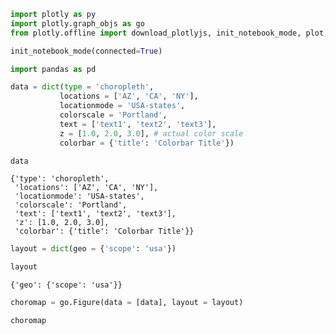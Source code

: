 ```python
import plotly as py
import plotly.graph_objs as go
from plotly.offline import download_plotlyjs, init_notebook_mode, plot, iplot
```


```python
init_notebook_mode(connected=True)
```


<script type="text/javascript">
window.PlotlyConfig = {MathJaxConfig: 'local'};
if (window.MathJax) {MathJax.Hub.Config({SVG: {font: "STIX-Web"}});}
if (typeof require !== 'undefined') {
require.undef("plotly");
requirejs.config({
    paths: {
        'plotly': ['https://cdn.plot.ly/plotly-2.9.0.min']
    }
});
require(['plotly'], function(Plotly) {
    window._Plotly = Plotly;
});
}
</script>




```python
import pandas as pd
```


```python
data = dict(type = 'choropleth',
           locations = ['AZ', 'CA', 'NY'],
           locationmode = 'USA-states',
           colorscale = 'Portland',
           text = ['text1', 'text2', 'text3'],
           z = [1.0, 2.0, 3.0], # actual color scale
           colorbar = {'title': 'Colorbar Title'})
```


```python
data
```




    {'type': 'choropleth',
     'locations': ['AZ', 'CA', 'NY'],
     'locationmode': 'USA-states',
     'colorscale': 'Portland',
     'text': ['text1', 'text2', 'text3'],
     'z': [1.0, 2.0, 3.0],
     'colorbar': {'title': 'Colorbar Title'}}




```python
layout = dict(geo = {'scope': 'usa'})
```


```python
layout
```




    {'geo': {'scope': 'usa'}}




```python
choromap = go.Figure(data = [data], layout = layout)
```


```python
choromap
```


<div>                            <div id="692d411a-3acb-42d9-96a8-f225ee4fc374" class="plotly-graph-div" style="height:525px; width:100%;"></div>            <script type="text/javascript">                require(["plotly"], function(Plotly) {                    window.PLOTLYENV=window.PLOTLYENV || {};                                    if (document.getElementById("692d411a-3acb-42d9-96a8-f225ee4fc374")) {                    Plotly.newPlot(                        "692d411a-3acb-42d9-96a8-f225ee4fc374",                        [{"colorbar":{"title":{"text":"Colorbar Title"}},"colorscale":[[0.0,"rgb(12,51,131)"],[0.25,"rgb(10,136,186)"],[0.5,"rgb(242,211,56)"],[0.75,"rgb(242,143,56)"],[1.0,"rgb(217,30,30)"]],"locationmode":"USA-states","locations":["AZ","CA","NY"],"text":["text1","text2","text3"],"z":[1.0,2.0,3.0],"type":"choropleth"}],                        {"geo":{"scope":"usa"},"template":{"data":{"bar":[{"error_x":{"color":"#2a3f5f"},"error_y":{"color":"#2a3f5f"},"marker":{"line":{"color":"#E5ECF6","width":0.5},"pattern":{"fillmode":"overlay","size":10,"solidity":0.2}},"type":"bar"}],"barpolar":[{"marker":{"line":{"color":"#E5ECF6","width":0.5},"pattern":{"fillmode":"overlay","size":10,"solidity":0.2}},"type":"barpolar"}],"carpet":[{"aaxis":{"endlinecolor":"#2a3f5f","gridcolor":"white","linecolor":"white","minorgridcolor":"white","startlinecolor":"#2a3f5f"},"baxis":{"endlinecolor":"#2a3f5f","gridcolor":"white","linecolor":"white","minorgridcolor":"white","startlinecolor":"#2a3f5f"},"type":"carpet"}],"choropleth":[{"colorbar":{"outlinewidth":0,"ticks":""},"type":"choropleth"}],"contour":[{"colorbar":{"outlinewidth":0,"ticks":""},"colorscale":[[0.0,"#0d0887"],[0.1111111111111111,"#46039f"],[0.2222222222222222,"#7201a8"],[0.3333333333333333,"#9c179e"],[0.4444444444444444,"#bd3786"],[0.5555555555555556,"#d8576b"],[0.6666666666666666,"#ed7953"],[0.7777777777777778,"#fb9f3a"],[0.8888888888888888,"#fdca26"],[1.0,"#f0f921"]],"type":"contour"}],"contourcarpet":[{"colorbar":{"outlinewidth":0,"ticks":""},"type":"contourcarpet"}],"heatmap":[{"colorbar":{"outlinewidth":0,"ticks":""},"colorscale":[[0.0,"#0d0887"],[0.1111111111111111,"#46039f"],[0.2222222222222222,"#7201a8"],[0.3333333333333333,"#9c179e"],[0.4444444444444444,"#bd3786"],[0.5555555555555556,"#d8576b"],[0.6666666666666666,"#ed7953"],[0.7777777777777778,"#fb9f3a"],[0.8888888888888888,"#fdca26"],[1.0,"#f0f921"]],"type":"heatmap"}],"heatmapgl":[{"colorbar":{"outlinewidth":0,"ticks":""},"colorscale":[[0.0,"#0d0887"],[0.1111111111111111,"#46039f"],[0.2222222222222222,"#7201a8"],[0.3333333333333333,"#9c179e"],[0.4444444444444444,"#bd3786"],[0.5555555555555556,"#d8576b"],[0.6666666666666666,"#ed7953"],[0.7777777777777778,"#fb9f3a"],[0.8888888888888888,"#fdca26"],[1.0,"#f0f921"]],"type":"heatmapgl"}],"histogram":[{"marker":{"pattern":{"fillmode":"overlay","size":10,"solidity":0.2}},"type":"histogram"}],"histogram2d":[{"colorbar":{"outlinewidth":0,"ticks":""},"colorscale":[[0.0,"#0d0887"],[0.1111111111111111,"#46039f"],[0.2222222222222222,"#7201a8"],[0.3333333333333333,"#9c179e"],[0.4444444444444444,"#bd3786"],[0.5555555555555556,"#d8576b"],[0.6666666666666666,"#ed7953"],[0.7777777777777778,"#fb9f3a"],[0.8888888888888888,"#fdca26"],[1.0,"#f0f921"]],"type":"histogram2d"}],"histogram2dcontour":[{"colorbar":{"outlinewidth":0,"ticks":""},"colorscale":[[0.0,"#0d0887"],[0.1111111111111111,"#46039f"],[0.2222222222222222,"#7201a8"],[0.3333333333333333,"#9c179e"],[0.4444444444444444,"#bd3786"],[0.5555555555555556,"#d8576b"],[0.6666666666666666,"#ed7953"],[0.7777777777777778,"#fb9f3a"],[0.8888888888888888,"#fdca26"],[1.0,"#f0f921"]],"type":"histogram2dcontour"}],"mesh3d":[{"colorbar":{"outlinewidth":0,"ticks":""},"type":"mesh3d"}],"parcoords":[{"line":{"colorbar":{"outlinewidth":0,"ticks":""}},"type":"parcoords"}],"pie":[{"automargin":true,"type":"pie"}],"scatter":[{"marker":{"colorbar":{"outlinewidth":0,"ticks":""}},"type":"scatter"}],"scatter3d":[{"line":{"colorbar":{"outlinewidth":0,"ticks":""}},"marker":{"colorbar":{"outlinewidth":0,"ticks":""}},"type":"scatter3d"}],"scattercarpet":[{"marker":{"colorbar":{"outlinewidth":0,"ticks":""}},"type":"scattercarpet"}],"scattergeo":[{"marker":{"colorbar":{"outlinewidth":0,"ticks":""}},"type":"scattergeo"}],"scattergl":[{"marker":{"colorbar":{"outlinewidth":0,"ticks":""}},"type":"scattergl"}],"scattermapbox":[{"marker":{"colorbar":{"outlinewidth":0,"ticks":""}},"type":"scattermapbox"}],"scatterpolar":[{"marker":{"colorbar":{"outlinewidth":0,"ticks":""}},"type":"scatterpolar"}],"scatterpolargl":[{"marker":{"colorbar":{"outlinewidth":0,"ticks":""}},"type":"scatterpolargl"}],"scatterternary":[{"marker":{"colorbar":{"outlinewidth":0,"ticks":""}},"type":"scatterternary"}],"surface":[{"colorbar":{"outlinewidth":0,"ticks":""},"colorscale":[[0.0,"#0d0887"],[0.1111111111111111,"#46039f"],[0.2222222222222222,"#7201a8"],[0.3333333333333333,"#9c179e"],[0.4444444444444444,"#bd3786"],[0.5555555555555556,"#d8576b"],[0.6666666666666666,"#ed7953"],[0.7777777777777778,"#fb9f3a"],[0.8888888888888888,"#fdca26"],[1.0,"#f0f921"]],"type":"surface"}],"table":[{"cells":{"fill":{"color":"#EBF0F8"},"line":{"color":"white"}},"header":{"fill":{"color":"#C8D4E3"},"line":{"color":"white"}},"type":"table"}]},"layout":{"annotationdefaults":{"arrowcolor":"#2a3f5f","arrowhead":0,"arrowwidth":1},"autotypenumbers":"strict","coloraxis":{"colorbar":{"outlinewidth":0,"ticks":""}},"colorscale":{"diverging":[[0,"#8e0152"],[0.1,"#c51b7d"],[0.2,"#de77ae"],[0.3,"#f1b6da"],[0.4,"#fde0ef"],[0.5,"#f7f7f7"],[0.6,"#e6f5d0"],[0.7,"#b8e186"],[0.8,"#7fbc41"],[0.9,"#4d9221"],[1,"#276419"]],"sequential":[[0.0,"#0d0887"],[0.1111111111111111,"#46039f"],[0.2222222222222222,"#7201a8"],[0.3333333333333333,"#9c179e"],[0.4444444444444444,"#bd3786"],[0.5555555555555556,"#d8576b"],[0.6666666666666666,"#ed7953"],[0.7777777777777778,"#fb9f3a"],[0.8888888888888888,"#fdca26"],[1.0,"#f0f921"]],"sequentialminus":[[0.0,"#0d0887"],[0.1111111111111111,"#46039f"],[0.2222222222222222,"#7201a8"],[0.3333333333333333,"#9c179e"],[0.4444444444444444,"#bd3786"],[0.5555555555555556,"#d8576b"],[0.6666666666666666,"#ed7953"],[0.7777777777777778,"#fb9f3a"],[0.8888888888888888,"#fdca26"],[1.0,"#f0f921"]]},"colorway":["#636efa","#EF553B","#00cc96","#ab63fa","#FFA15A","#19d3f3","#FF6692","#B6E880","#FF97FF","#FECB52"],"font":{"color":"#2a3f5f"},"geo":{"bgcolor":"white","lakecolor":"white","landcolor":"#E5ECF6","showlakes":true,"showland":true,"subunitcolor":"white"},"hoverlabel":{"align":"left"},"hovermode":"closest","mapbox":{"style":"light"},"paper_bgcolor":"white","plot_bgcolor":"#E5ECF6","polar":{"angularaxis":{"gridcolor":"white","linecolor":"white","ticks":""},"bgcolor":"#E5ECF6","radialaxis":{"gridcolor":"white","linecolor":"white","ticks":""}},"scene":{"xaxis":{"backgroundcolor":"#E5ECF6","gridcolor":"white","gridwidth":2,"linecolor":"white","showbackground":true,"ticks":"","zerolinecolor":"white"},"yaxis":{"backgroundcolor":"#E5ECF6","gridcolor":"white","gridwidth":2,"linecolor":"white","showbackground":true,"ticks":"","zerolinecolor":"white"},"zaxis":{"backgroundcolor":"#E5ECF6","gridcolor":"white","gridwidth":2,"linecolor":"white","showbackground":true,"ticks":"","zerolinecolor":"white"}},"shapedefaults":{"line":{"color":"#2a3f5f"}},"ternary":{"aaxis":{"gridcolor":"white","linecolor":"white","ticks":""},"baxis":{"gridcolor":"white","linecolor":"white","ticks":""},"bgcolor":"#E5ECF6","caxis":{"gridcolor":"white","linecolor":"white","ticks":""}},"title":{"x":0.05},"xaxis":{"automargin":true,"gridcolor":"white","linecolor":"white","ticks":"","title":{"standoff":15},"zerolinecolor":"white","zerolinewidth":2},"yaxis":{"automargin":true,"gridcolor":"white","linecolor":"white","ticks":"","title":{"standoff":15},"zerolinecolor":"white","zerolinewidth":2}}}},                        {"responsive": true}                    ).then(function(){

var gd = document.getElementById('692d411a-3acb-42d9-96a8-f225ee4fc374');
var x = new MutationObserver(function (mutations, observer) {{
        var display = window.getComputedStyle(gd).display;
        if (!display || display === 'none') {{
            console.log([gd, 'removed!']);
            Plotly.purge(gd);
            observer.disconnect();
        }}
}});

// Listen for the removal of the full notebook cells
var notebookContainer = gd.closest('#notebook-container');
if (notebookContainer) {{
    x.observe(notebookContainer, {childList: true});
}}

// Listen for the clearing of the current output cell
var outputEl = gd.closest('.output');
if (outputEl) {{
    x.observe(outputEl, {childList: true});
}}

                        })                };                });            </script>        </div>



```python
iplot(choromap)
```


<div>                            <div id="01456bea-21ee-4ed0-b0fd-bd12cb18b05a" class="plotly-graph-div" style="height:525px; width:100%;"></div>            <script type="text/javascript">                require(["plotly"], function(Plotly) {                    window.PLOTLYENV=window.PLOTLYENV || {};                                    if (document.getElementById("01456bea-21ee-4ed0-b0fd-bd12cb18b05a")) {                    Plotly.newPlot(                        "01456bea-21ee-4ed0-b0fd-bd12cb18b05a",                        [{"colorbar":{"title":{"text":"Colorbar Title"}},"colorscale":[[0.0,"rgb(12,51,131)"],[0.25,"rgb(10,136,186)"],[0.5,"rgb(242,211,56)"],[0.75,"rgb(242,143,56)"],[1.0,"rgb(217,30,30)"]],"locationmode":"USA-states","locations":["AZ","CA","NY"],"text":["text1","text2","text3"],"z":[1.0,2.0,3.0],"type":"choropleth"}],                        {"geo":{"scope":"usa"},"template":{"data":{"barpolar":[{"marker":{"line":{"color":"#E5ECF6","width":0.5},"pattern":{"fillmode":"overlay","size":10,"solidity":0.2}},"type":"barpolar"}],"bar":[{"error_x":{"color":"#2a3f5f"},"error_y":{"color":"#2a3f5f"},"marker":{"line":{"color":"#E5ECF6","width":0.5},"pattern":{"fillmode":"overlay","size":10,"solidity":0.2}},"type":"bar"}],"carpet":[{"aaxis":{"endlinecolor":"#2a3f5f","gridcolor":"white","linecolor":"white","minorgridcolor":"white","startlinecolor":"#2a3f5f"},"baxis":{"endlinecolor":"#2a3f5f","gridcolor":"white","linecolor":"white","minorgridcolor":"white","startlinecolor":"#2a3f5f"},"type":"carpet"}],"choropleth":[{"colorbar":{"outlinewidth":0,"ticks":""},"type":"choropleth"}],"contourcarpet":[{"colorbar":{"outlinewidth":0,"ticks":""},"type":"contourcarpet"}],"contour":[{"colorbar":{"outlinewidth":0,"ticks":""},"colorscale":[[0.0,"#0d0887"],[0.1111111111111111,"#46039f"],[0.2222222222222222,"#7201a8"],[0.3333333333333333,"#9c179e"],[0.4444444444444444,"#bd3786"],[0.5555555555555556,"#d8576b"],[0.6666666666666666,"#ed7953"],[0.7777777777777778,"#fb9f3a"],[0.8888888888888888,"#fdca26"],[1.0,"#f0f921"]],"type":"contour"}],"heatmapgl":[{"colorbar":{"outlinewidth":0,"ticks":""},"colorscale":[[0.0,"#0d0887"],[0.1111111111111111,"#46039f"],[0.2222222222222222,"#7201a8"],[0.3333333333333333,"#9c179e"],[0.4444444444444444,"#bd3786"],[0.5555555555555556,"#d8576b"],[0.6666666666666666,"#ed7953"],[0.7777777777777778,"#fb9f3a"],[0.8888888888888888,"#fdca26"],[1.0,"#f0f921"]],"type":"heatmapgl"}],"heatmap":[{"colorbar":{"outlinewidth":0,"ticks":""},"colorscale":[[0.0,"#0d0887"],[0.1111111111111111,"#46039f"],[0.2222222222222222,"#7201a8"],[0.3333333333333333,"#9c179e"],[0.4444444444444444,"#bd3786"],[0.5555555555555556,"#d8576b"],[0.6666666666666666,"#ed7953"],[0.7777777777777778,"#fb9f3a"],[0.8888888888888888,"#fdca26"],[1.0,"#f0f921"]],"type":"heatmap"}],"histogram2dcontour":[{"colorbar":{"outlinewidth":0,"ticks":""},"colorscale":[[0.0,"#0d0887"],[0.1111111111111111,"#46039f"],[0.2222222222222222,"#7201a8"],[0.3333333333333333,"#9c179e"],[0.4444444444444444,"#bd3786"],[0.5555555555555556,"#d8576b"],[0.6666666666666666,"#ed7953"],[0.7777777777777778,"#fb9f3a"],[0.8888888888888888,"#fdca26"],[1.0,"#f0f921"]],"type":"histogram2dcontour"}],"histogram2d":[{"colorbar":{"outlinewidth":0,"ticks":""},"colorscale":[[0.0,"#0d0887"],[0.1111111111111111,"#46039f"],[0.2222222222222222,"#7201a8"],[0.3333333333333333,"#9c179e"],[0.4444444444444444,"#bd3786"],[0.5555555555555556,"#d8576b"],[0.6666666666666666,"#ed7953"],[0.7777777777777778,"#fb9f3a"],[0.8888888888888888,"#fdca26"],[1.0,"#f0f921"]],"type":"histogram2d"}],"histogram":[{"marker":{"pattern":{"fillmode":"overlay","size":10,"solidity":0.2}},"type":"histogram"}],"mesh3d":[{"colorbar":{"outlinewidth":0,"ticks":""},"type":"mesh3d"}],"parcoords":[{"line":{"colorbar":{"outlinewidth":0,"ticks":""}},"type":"parcoords"}],"pie":[{"automargin":true,"type":"pie"}],"scatter3d":[{"line":{"colorbar":{"outlinewidth":0,"ticks":""}},"marker":{"colorbar":{"outlinewidth":0,"ticks":""}},"type":"scatter3d"}],"scattercarpet":[{"marker":{"colorbar":{"outlinewidth":0,"ticks":""}},"type":"scattercarpet"}],"scattergeo":[{"marker":{"colorbar":{"outlinewidth":0,"ticks":""}},"type":"scattergeo"}],"scattergl":[{"marker":{"colorbar":{"outlinewidth":0,"ticks":""}},"type":"scattergl"}],"scattermapbox":[{"marker":{"colorbar":{"outlinewidth":0,"ticks":""}},"type":"scattermapbox"}],"scatterpolargl":[{"marker":{"colorbar":{"outlinewidth":0,"ticks":""}},"type":"scatterpolargl"}],"scatterpolar":[{"marker":{"colorbar":{"outlinewidth":0,"ticks":""}},"type":"scatterpolar"}],"scatter":[{"marker":{"colorbar":{"outlinewidth":0,"ticks":""}},"type":"scatter"}],"scatterternary":[{"marker":{"colorbar":{"outlinewidth":0,"ticks":""}},"type":"scatterternary"}],"surface":[{"colorbar":{"outlinewidth":0,"ticks":""},"colorscale":[[0.0,"#0d0887"],[0.1111111111111111,"#46039f"],[0.2222222222222222,"#7201a8"],[0.3333333333333333,"#9c179e"],[0.4444444444444444,"#bd3786"],[0.5555555555555556,"#d8576b"],[0.6666666666666666,"#ed7953"],[0.7777777777777778,"#fb9f3a"],[0.8888888888888888,"#fdca26"],[1.0,"#f0f921"]],"type":"surface"}],"table":[{"cells":{"fill":{"color":"#EBF0F8"},"line":{"color":"white"}},"header":{"fill":{"color":"#C8D4E3"},"line":{"color":"white"}},"type":"table"}]},"layout":{"annotationdefaults":{"arrowcolor":"#2a3f5f","arrowhead":0,"arrowwidth":1},"autotypenumbers":"strict","coloraxis":{"colorbar":{"outlinewidth":0,"ticks":""}},"colorscale":{"diverging":[[0,"#8e0152"],[0.1,"#c51b7d"],[0.2,"#de77ae"],[0.3,"#f1b6da"],[0.4,"#fde0ef"],[0.5,"#f7f7f7"],[0.6,"#e6f5d0"],[0.7,"#b8e186"],[0.8,"#7fbc41"],[0.9,"#4d9221"],[1,"#276419"]],"sequential":[[0.0,"#0d0887"],[0.1111111111111111,"#46039f"],[0.2222222222222222,"#7201a8"],[0.3333333333333333,"#9c179e"],[0.4444444444444444,"#bd3786"],[0.5555555555555556,"#d8576b"],[0.6666666666666666,"#ed7953"],[0.7777777777777778,"#fb9f3a"],[0.8888888888888888,"#fdca26"],[1.0,"#f0f921"]],"sequentialminus":[[0.0,"#0d0887"],[0.1111111111111111,"#46039f"],[0.2222222222222222,"#7201a8"],[0.3333333333333333,"#9c179e"],[0.4444444444444444,"#bd3786"],[0.5555555555555556,"#d8576b"],[0.6666666666666666,"#ed7953"],[0.7777777777777778,"#fb9f3a"],[0.8888888888888888,"#fdca26"],[1.0,"#f0f921"]]},"colorway":["#636efa","#EF553B","#00cc96","#ab63fa","#FFA15A","#19d3f3","#FF6692","#B6E880","#FF97FF","#FECB52"],"font":{"color":"#2a3f5f"},"geo":{"bgcolor":"white","lakecolor":"white","landcolor":"#E5ECF6","showlakes":true,"showland":true,"subunitcolor":"white"},"hoverlabel":{"align":"left"},"hovermode":"closest","mapbox":{"style":"light"},"paper_bgcolor":"white","plot_bgcolor":"#E5ECF6","polar":{"angularaxis":{"gridcolor":"white","linecolor":"white","ticks":""},"bgcolor":"#E5ECF6","radialaxis":{"gridcolor":"white","linecolor":"white","ticks":""}},"scene":{"xaxis":{"backgroundcolor":"#E5ECF6","gridcolor":"white","gridwidth":2,"linecolor":"white","showbackground":true,"ticks":"","zerolinecolor":"white"},"yaxis":{"backgroundcolor":"#E5ECF6","gridcolor":"white","gridwidth":2,"linecolor":"white","showbackground":true,"ticks":"","zerolinecolor":"white"},"zaxis":{"backgroundcolor":"#E5ECF6","gridcolor":"white","gridwidth":2,"linecolor":"white","showbackground":true,"ticks":"","zerolinecolor":"white"}},"shapedefaults":{"line":{"color":"#2a3f5f"}},"ternary":{"aaxis":{"gridcolor":"white","linecolor":"white","ticks":""},"baxis":{"gridcolor":"white","linecolor":"white","ticks":""},"bgcolor":"#E5ECF6","caxis":{"gridcolor":"white","linecolor":"white","ticks":""}},"title":{"x":0.05},"xaxis":{"automargin":true,"gridcolor":"white","linecolor":"white","ticks":"","title":{"standoff":15},"zerolinecolor":"white","zerolinewidth":2},"yaxis":{"automargin":true,"gridcolor":"white","linecolor":"white","ticks":"","title":{"standoff":15},"zerolinecolor":"white","zerolinewidth":2}}}},                        {"responsive": true}                    ).then(function(){

var gd = document.getElementById('01456bea-21ee-4ed0-b0fd-bd12cb18b05a');
var x = new MutationObserver(function (mutations, observer) {{
        var display = window.getComputedStyle(gd).display;
        if (!display || display === 'none') {{
            console.log([gd, 'removed!']);
            Plotly.purge(gd);
            observer.disconnect();
        }}
}});

// Listen for the removal of the full notebook cells
var notebookContainer = gd.closest('#notebook-container');
if (notebookContainer) {{
    x.observe(notebookContainer, {childList: true});
}}

// Listen for the clearing of the current output cell
var outputEl = gd.closest('.output');
if (outputEl) {{
    x.observe(outputEl, {childList: true});
}}

                        })                };                });            </script>        </div>



```python
data2 = dict(type = 'choropleth',
           locations = ['AZ', 'CA', 'NY'],
           locationmode = 'USA-states',
           colorscale = 'Jet',
           text = ['text1', 'text2', 'text3'],
           z = [1.0, 2.0, 3.0], # actual color scale
           colorbar = {'title': 'Colorbar Title'})
```


```python
choromap2 = go.Figure(data = [data2], layout=layout)
```


```python
iplot(choromap2)
```


<div>                            <div id="6c138bba-ea43-4739-8c43-859a62969af0" class="plotly-graph-div" style="height:525px; width:100%;"></div>            <script type="text/javascript">                require(["plotly"], function(Plotly) {                    window.PLOTLYENV=window.PLOTLYENV || {};                                    if (document.getElementById("6c138bba-ea43-4739-8c43-859a62969af0")) {                    Plotly.newPlot(                        "6c138bba-ea43-4739-8c43-859a62969af0",                        [{"colorbar":{"title":{"text":"Colorbar Title"}},"colorscale":[[0.0,"rgb(0,0,131)"],[0.2,"rgb(0,60,170)"],[0.4,"rgb(5,255,255)"],[0.6,"rgb(255,255,0)"],[0.8,"rgb(250,0,0)"],[1.0,"rgb(128,0,0)"]],"locationmode":"USA-states","locations":["AZ","CA","NY"],"text":["text1","text2","text3"],"z":[1.0,2.0,3.0],"type":"choropleth"}],                        {"geo":{"scope":"usa"},"template":{"data":{"barpolar":[{"marker":{"line":{"color":"#E5ECF6","width":0.5},"pattern":{"fillmode":"overlay","size":10,"solidity":0.2}},"type":"barpolar"}],"bar":[{"error_x":{"color":"#2a3f5f"},"error_y":{"color":"#2a3f5f"},"marker":{"line":{"color":"#E5ECF6","width":0.5},"pattern":{"fillmode":"overlay","size":10,"solidity":0.2}},"type":"bar"}],"carpet":[{"aaxis":{"endlinecolor":"#2a3f5f","gridcolor":"white","linecolor":"white","minorgridcolor":"white","startlinecolor":"#2a3f5f"},"baxis":{"endlinecolor":"#2a3f5f","gridcolor":"white","linecolor":"white","minorgridcolor":"white","startlinecolor":"#2a3f5f"},"type":"carpet"}],"choropleth":[{"colorbar":{"outlinewidth":0,"ticks":""},"type":"choropleth"}],"contourcarpet":[{"colorbar":{"outlinewidth":0,"ticks":""},"type":"contourcarpet"}],"contour":[{"colorbar":{"outlinewidth":0,"ticks":""},"colorscale":[[0.0,"#0d0887"],[0.1111111111111111,"#46039f"],[0.2222222222222222,"#7201a8"],[0.3333333333333333,"#9c179e"],[0.4444444444444444,"#bd3786"],[0.5555555555555556,"#d8576b"],[0.6666666666666666,"#ed7953"],[0.7777777777777778,"#fb9f3a"],[0.8888888888888888,"#fdca26"],[1.0,"#f0f921"]],"type":"contour"}],"heatmapgl":[{"colorbar":{"outlinewidth":0,"ticks":""},"colorscale":[[0.0,"#0d0887"],[0.1111111111111111,"#46039f"],[0.2222222222222222,"#7201a8"],[0.3333333333333333,"#9c179e"],[0.4444444444444444,"#bd3786"],[0.5555555555555556,"#d8576b"],[0.6666666666666666,"#ed7953"],[0.7777777777777778,"#fb9f3a"],[0.8888888888888888,"#fdca26"],[1.0,"#f0f921"]],"type":"heatmapgl"}],"heatmap":[{"colorbar":{"outlinewidth":0,"ticks":""},"colorscale":[[0.0,"#0d0887"],[0.1111111111111111,"#46039f"],[0.2222222222222222,"#7201a8"],[0.3333333333333333,"#9c179e"],[0.4444444444444444,"#bd3786"],[0.5555555555555556,"#d8576b"],[0.6666666666666666,"#ed7953"],[0.7777777777777778,"#fb9f3a"],[0.8888888888888888,"#fdca26"],[1.0,"#f0f921"]],"type":"heatmap"}],"histogram2dcontour":[{"colorbar":{"outlinewidth":0,"ticks":""},"colorscale":[[0.0,"#0d0887"],[0.1111111111111111,"#46039f"],[0.2222222222222222,"#7201a8"],[0.3333333333333333,"#9c179e"],[0.4444444444444444,"#bd3786"],[0.5555555555555556,"#d8576b"],[0.6666666666666666,"#ed7953"],[0.7777777777777778,"#fb9f3a"],[0.8888888888888888,"#fdca26"],[1.0,"#f0f921"]],"type":"histogram2dcontour"}],"histogram2d":[{"colorbar":{"outlinewidth":0,"ticks":""},"colorscale":[[0.0,"#0d0887"],[0.1111111111111111,"#46039f"],[0.2222222222222222,"#7201a8"],[0.3333333333333333,"#9c179e"],[0.4444444444444444,"#bd3786"],[0.5555555555555556,"#d8576b"],[0.6666666666666666,"#ed7953"],[0.7777777777777778,"#fb9f3a"],[0.8888888888888888,"#fdca26"],[1.0,"#f0f921"]],"type":"histogram2d"}],"histogram":[{"marker":{"pattern":{"fillmode":"overlay","size":10,"solidity":0.2}},"type":"histogram"}],"mesh3d":[{"colorbar":{"outlinewidth":0,"ticks":""},"type":"mesh3d"}],"parcoords":[{"line":{"colorbar":{"outlinewidth":0,"ticks":""}},"type":"parcoords"}],"pie":[{"automargin":true,"type":"pie"}],"scatter3d":[{"line":{"colorbar":{"outlinewidth":0,"ticks":""}},"marker":{"colorbar":{"outlinewidth":0,"ticks":""}},"type":"scatter3d"}],"scattercarpet":[{"marker":{"colorbar":{"outlinewidth":0,"ticks":""}},"type":"scattercarpet"}],"scattergeo":[{"marker":{"colorbar":{"outlinewidth":0,"ticks":""}},"type":"scattergeo"}],"scattergl":[{"marker":{"colorbar":{"outlinewidth":0,"ticks":""}},"type":"scattergl"}],"scattermapbox":[{"marker":{"colorbar":{"outlinewidth":0,"ticks":""}},"type":"scattermapbox"}],"scatterpolargl":[{"marker":{"colorbar":{"outlinewidth":0,"ticks":""}},"type":"scatterpolargl"}],"scatterpolar":[{"marker":{"colorbar":{"outlinewidth":0,"ticks":""}},"type":"scatterpolar"}],"scatter":[{"marker":{"colorbar":{"outlinewidth":0,"ticks":""}},"type":"scatter"}],"scatterternary":[{"marker":{"colorbar":{"outlinewidth":0,"ticks":""}},"type":"scatterternary"}],"surface":[{"colorbar":{"outlinewidth":0,"ticks":""},"colorscale":[[0.0,"#0d0887"],[0.1111111111111111,"#46039f"],[0.2222222222222222,"#7201a8"],[0.3333333333333333,"#9c179e"],[0.4444444444444444,"#bd3786"],[0.5555555555555556,"#d8576b"],[0.6666666666666666,"#ed7953"],[0.7777777777777778,"#fb9f3a"],[0.8888888888888888,"#fdca26"],[1.0,"#f0f921"]],"type":"surface"}],"table":[{"cells":{"fill":{"color":"#EBF0F8"},"line":{"color":"white"}},"header":{"fill":{"color":"#C8D4E3"},"line":{"color":"white"}},"type":"table"}]},"layout":{"annotationdefaults":{"arrowcolor":"#2a3f5f","arrowhead":0,"arrowwidth":1},"autotypenumbers":"strict","coloraxis":{"colorbar":{"outlinewidth":0,"ticks":""}},"colorscale":{"diverging":[[0,"#8e0152"],[0.1,"#c51b7d"],[0.2,"#de77ae"],[0.3,"#f1b6da"],[0.4,"#fde0ef"],[0.5,"#f7f7f7"],[0.6,"#e6f5d0"],[0.7,"#b8e186"],[0.8,"#7fbc41"],[0.9,"#4d9221"],[1,"#276419"]],"sequential":[[0.0,"#0d0887"],[0.1111111111111111,"#46039f"],[0.2222222222222222,"#7201a8"],[0.3333333333333333,"#9c179e"],[0.4444444444444444,"#bd3786"],[0.5555555555555556,"#d8576b"],[0.6666666666666666,"#ed7953"],[0.7777777777777778,"#fb9f3a"],[0.8888888888888888,"#fdca26"],[1.0,"#f0f921"]],"sequentialminus":[[0.0,"#0d0887"],[0.1111111111111111,"#46039f"],[0.2222222222222222,"#7201a8"],[0.3333333333333333,"#9c179e"],[0.4444444444444444,"#bd3786"],[0.5555555555555556,"#d8576b"],[0.6666666666666666,"#ed7953"],[0.7777777777777778,"#fb9f3a"],[0.8888888888888888,"#fdca26"],[1.0,"#f0f921"]]},"colorway":["#636efa","#EF553B","#00cc96","#ab63fa","#FFA15A","#19d3f3","#FF6692","#B6E880","#FF97FF","#FECB52"],"font":{"color":"#2a3f5f"},"geo":{"bgcolor":"white","lakecolor":"white","landcolor":"#E5ECF6","showlakes":true,"showland":true,"subunitcolor":"white"},"hoverlabel":{"align":"left"},"hovermode":"closest","mapbox":{"style":"light"},"paper_bgcolor":"white","plot_bgcolor":"#E5ECF6","polar":{"angularaxis":{"gridcolor":"white","linecolor":"white","ticks":""},"bgcolor":"#E5ECF6","radialaxis":{"gridcolor":"white","linecolor":"white","ticks":""}},"scene":{"xaxis":{"backgroundcolor":"#E5ECF6","gridcolor":"white","gridwidth":2,"linecolor":"white","showbackground":true,"ticks":"","zerolinecolor":"white"},"yaxis":{"backgroundcolor":"#E5ECF6","gridcolor":"white","gridwidth":2,"linecolor":"white","showbackground":true,"ticks":"","zerolinecolor":"white"},"zaxis":{"backgroundcolor":"#E5ECF6","gridcolor":"white","gridwidth":2,"linecolor":"white","showbackground":true,"ticks":"","zerolinecolor":"white"}},"shapedefaults":{"line":{"color":"#2a3f5f"}},"ternary":{"aaxis":{"gridcolor":"white","linecolor":"white","ticks":""},"baxis":{"gridcolor":"white","linecolor":"white","ticks":""},"bgcolor":"#E5ECF6","caxis":{"gridcolor":"white","linecolor":"white","ticks":""}},"title":{"x":0.05},"xaxis":{"automargin":true,"gridcolor":"white","linecolor":"white","ticks":"","title":{"standoff":15},"zerolinecolor":"white","zerolinewidth":2},"yaxis":{"automargin":true,"gridcolor":"white","linecolor":"white","ticks":"","title":{"standoff":15},"zerolinecolor":"white","zerolinewidth":2}}}},                        {"responsive": true}                    ).then(function(){

var gd = document.getElementById('6c138bba-ea43-4739-8c43-859a62969af0');
var x = new MutationObserver(function (mutations, observer) {{
        var display = window.getComputedStyle(gd).display;
        if (!display || display === 'none') {{
            console.log([gd, 'removed!']);
            Plotly.purge(gd);
            observer.disconnect();
        }}
}});

// Listen for the removal of the full notebook cells
var notebookContainer = gd.closest('#notebook-container');
if (notebookContainer) {{
    x.observe(notebookContainer, {childList: true});
}}

// Listen for the clearing of the current output cell
var outputEl = gd.closest('.output');
if (outputEl) {{
    x.observe(outputEl, {childList: true});
}}

                        })                };                });            </script>        </div>



```python
data3 = dict(type = 'choropleth',
           locations = ['AZ', 'CA', 'NY'],
           locationmode = 'USA-states',
           colorscale = 'Greens',
           text = ['text1', 'text2', 'text3'],
           z = [1.0, 2.0, 3.0], # actual color scale
           colorbar = {'title': 'Colorbar Title'})
```


```python
choromap3 = go.Figure(data=[data3], layout=layout)
```


```python
iplot(choromap3)
```


<div>                            <div id="3595fc84-e57b-4c2e-a127-ff395847be67" class="plotly-graph-div" style="height:525px; width:100%;"></div>            <script type="text/javascript">                require(["plotly"], function(Plotly) {                    window.PLOTLYENV=window.PLOTLYENV || {};                                    if (document.getElementById("3595fc84-e57b-4c2e-a127-ff395847be67")) {                    Plotly.newPlot(                        "3595fc84-e57b-4c2e-a127-ff395847be67",                        [{"colorbar":{"title":{"text":"Colorbar Title"}},"colorscale":[[0.0,"rgb(247,252,245)"],[0.125,"rgb(229,245,224)"],[0.25,"rgb(199,233,192)"],[0.375,"rgb(161,217,155)"],[0.5,"rgb(116,196,118)"],[0.625,"rgb(65,171,93)"],[0.75,"rgb(35,139,69)"],[0.875,"rgb(0,109,44)"],[1.0,"rgb(0,68,27)"]],"locationmode":"USA-states","locations":["AZ","CA","NY"],"text":["text1","text2","text3"],"z":[1.0,2.0,3.0],"type":"choropleth"}],                        {"geo":{"scope":"usa"},"template":{"data":{"barpolar":[{"marker":{"line":{"color":"#E5ECF6","width":0.5},"pattern":{"fillmode":"overlay","size":10,"solidity":0.2}},"type":"barpolar"}],"bar":[{"error_x":{"color":"#2a3f5f"},"error_y":{"color":"#2a3f5f"},"marker":{"line":{"color":"#E5ECF6","width":0.5},"pattern":{"fillmode":"overlay","size":10,"solidity":0.2}},"type":"bar"}],"carpet":[{"aaxis":{"endlinecolor":"#2a3f5f","gridcolor":"white","linecolor":"white","minorgridcolor":"white","startlinecolor":"#2a3f5f"},"baxis":{"endlinecolor":"#2a3f5f","gridcolor":"white","linecolor":"white","minorgridcolor":"white","startlinecolor":"#2a3f5f"},"type":"carpet"}],"choropleth":[{"colorbar":{"outlinewidth":0,"ticks":""},"type":"choropleth"}],"contourcarpet":[{"colorbar":{"outlinewidth":0,"ticks":""},"type":"contourcarpet"}],"contour":[{"colorbar":{"outlinewidth":0,"ticks":""},"colorscale":[[0.0,"#0d0887"],[0.1111111111111111,"#46039f"],[0.2222222222222222,"#7201a8"],[0.3333333333333333,"#9c179e"],[0.4444444444444444,"#bd3786"],[0.5555555555555556,"#d8576b"],[0.6666666666666666,"#ed7953"],[0.7777777777777778,"#fb9f3a"],[0.8888888888888888,"#fdca26"],[1.0,"#f0f921"]],"type":"contour"}],"heatmapgl":[{"colorbar":{"outlinewidth":0,"ticks":""},"colorscale":[[0.0,"#0d0887"],[0.1111111111111111,"#46039f"],[0.2222222222222222,"#7201a8"],[0.3333333333333333,"#9c179e"],[0.4444444444444444,"#bd3786"],[0.5555555555555556,"#d8576b"],[0.6666666666666666,"#ed7953"],[0.7777777777777778,"#fb9f3a"],[0.8888888888888888,"#fdca26"],[1.0,"#f0f921"]],"type":"heatmapgl"}],"heatmap":[{"colorbar":{"outlinewidth":0,"ticks":""},"colorscale":[[0.0,"#0d0887"],[0.1111111111111111,"#46039f"],[0.2222222222222222,"#7201a8"],[0.3333333333333333,"#9c179e"],[0.4444444444444444,"#bd3786"],[0.5555555555555556,"#d8576b"],[0.6666666666666666,"#ed7953"],[0.7777777777777778,"#fb9f3a"],[0.8888888888888888,"#fdca26"],[1.0,"#f0f921"]],"type":"heatmap"}],"histogram2dcontour":[{"colorbar":{"outlinewidth":0,"ticks":""},"colorscale":[[0.0,"#0d0887"],[0.1111111111111111,"#46039f"],[0.2222222222222222,"#7201a8"],[0.3333333333333333,"#9c179e"],[0.4444444444444444,"#bd3786"],[0.5555555555555556,"#d8576b"],[0.6666666666666666,"#ed7953"],[0.7777777777777778,"#fb9f3a"],[0.8888888888888888,"#fdca26"],[1.0,"#f0f921"]],"type":"histogram2dcontour"}],"histogram2d":[{"colorbar":{"outlinewidth":0,"ticks":""},"colorscale":[[0.0,"#0d0887"],[0.1111111111111111,"#46039f"],[0.2222222222222222,"#7201a8"],[0.3333333333333333,"#9c179e"],[0.4444444444444444,"#bd3786"],[0.5555555555555556,"#d8576b"],[0.6666666666666666,"#ed7953"],[0.7777777777777778,"#fb9f3a"],[0.8888888888888888,"#fdca26"],[1.0,"#f0f921"]],"type":"histogram2d"}],"histogram":[{"marker":{"pattern":{"fillmode":"overlay","size":10,"solidity":0.2}},"type":"histogram"}],"mesh3d":[{"colorbar":{"outlinewidth":0,"ticks":""},"type":"mesh3d"}],"parcoords":[{"line":{"colorbar":{"outlinewidth":0,"ticks":""}},"type":"parcoords"}],"pie":[{"automargin":true,"type":"pie"}],"scatter3d":[{"line":{"colorbar":{"outlinewidth":0,"ticks":""}},"marker":{"colorbar":{"outlinewidth":0,"ticks":""}},"type":"scatter3d"}],"scattercarpet":[{"marker":{"colorbar":{"outlinewidth":0,"ticks":""}},"type":"scattercarpet"}],"scattergeo":[{"marker":{"colorbar":{"outlinewidth":0,"ticks":""}},"type":"scattergeo"}],"scattergl":[{"marker":{"colorbar":{"outlinewidth":0,"ticks":""}},"type":"scattergl"}],"scattermapbox":[{"marker":{"colorbar":{"outlinewidth":0,"ticks":""}},"type":"scattermapbox"}],"scatterpolargl":[{"marker":{"colorbar":{"outlinewidth":0,"ticks":""}},"type":"scatterpolargl"}],"scatterpolar":[{"marker":{"colorbar":{"outlinewidth":0,"ticks":""}},"type":"scatterpolar"}],"scatter":[{"marker":{"colorbar":{"outlinewidth":0,"ticks":""}},"type":"scatter"}],"scatterternary":[{"marker":{"colorbar":{"outlinewidth":0,"ticks":""}},"type":"scatterternary"}],"surface":[{"colorbar":{"outlinewidth":0,"ticks":""},"colorscale":[[0.0,"#0d0887"],[0.1111111111111111,"#46039f"],[0.2222222222222222,"#7201a8"],[0.3333333333333333,"#9c179e"],[0.4444444444444444,"#bd3786"],[0.5555555555555556,"#d8576b"],[0.6666666666666666,"#ed7953"],[0.7777777777777778,"#fb9f3a"],[0.8888888888888888,"#fdca26"],[1.0,"#f0f921"]],"type":"surface"}],"table":[{"cells":{"fill":{"color":"#EBF0F8"},"line":{"color":"white"}},"header":{"fill":{"color":"#C8D4E3"},"line":{"color":"white"}},"type":"table"}]},"layout":{"annotationdefaults":{"arrowcolor":"#2a3f5f","arrowhead":0,"arrowwidth":1},"autotypenumbers":"strict","coloraxis":{"colorbar":{"outlinewidth":0,"ticks":""}},"colorscale":{"diverging":[[0,"#8e0152"],[0.1,"#c51b7d"],[0.2,"#de77ae"],[0.3,"#f1b6da"],[0.4,"#fde0ef"],[0.5,"#f7f7f7"],[0.6,"#e6f5d0"],[0.7,"#b8e186"],[0.8,"#7fbc41"],[0.9,"#4d9221"],[1,"#276419"]],"sequential":[[0.0,"#0d0887"],[0.1111111111111111,"#46039f"],[0.2222222222222222,"#7201a8"],[0.3333333333333333,"#9c179e"],[0.4444444444444444,"#bd3786"],[0.5555555555555556,"#d8576b"],[0.6666666666666666,"#ed7953"],[0.7777777777777778,"#fb9f3a"],[0.8888888888888888,"#fdca26"],[1.0,"#f0f921"]],"sequentialminus":[[0.0,"#0d0887"],[0.1111111111111111,"#46039f"],[0.2222222222222222,"#7201a8"],[0.3333333333333333,"#9c179e"],[0.4444444444444444,"#bd3786"],[0.5555555555555556,"#d8576b"],[0.6666666666666666,"#ed7953"],[0.7777777777777778,"#fb9f3a"],[0.8888888888888888,"#fdca26"],[1.0,"#f0f921"]]},"colorway":["#636efa","#EF553B","#00cc96","#ab63fa","#FFA15A","#19d3f3","#FF6692","#B6E880","#FF97FF","#FECB52"],"font":{"color":"#2a3f5f"},"geo":{"bgcolor":"white","lakecolor":"white","landcolor":"#E5ECF6","showlakes":true,"showland":true,"subunitcolor":"white"},"hoverlabel":{"align":"left"},"hovermode":"closest","mapbox":{"style":"light"},"paper_bgcolor":"white","plot_bgcolor":"#E5ECF6","polar":{"angularaxis":{"gridcolor":"white","linecolor":"white","ticks":""},"bgcolor":"#E5ECF6","radialaxis":{"gridcolor":"white","linecolor":"white","ticks":""}},"scene":{"xaxis":{"backgroundcolor":"#E5ECF6","gridcolor":"white","gridwidth":2,"linecolor":"white","showbackground":true,"ticks":"","zerolinecolor":"white"},"yaxis":{"backgroundcolor":"#E5ECF6","gridcolor":"white","gridwidth":2,"linecolor":"white","showbackground":true,"ticks":"","zerolinecolor":"white"},"zaxis":{"backgroundcolor":"#E5ECF6","gridcolor":"white","gridwidth":2,"linecolor":"white","showbackground":true,"ticks":"","zerolinecolor":"white"}},"shapedefaults":{"line":{"color":"#2a3f5f"}},"ternary":{"aaxis":{"gridcolor":"white","linecolor":"white","ticks":""},"baxis":{"gridcolor":"white","linecolor":"white","ticks":""},"bgcolor":"#E5ECF6","caxis":{"gridcolor":"white","linecolor":"white","ticks":""}},"title":{"x":0.05},"xaxis":{"automargin":true,"gridcolor":"white","linecolor":"white","ticks":"","title":{"standoff":15},"zerolinecolor":"white","zerolinewidth":2},"yaxis":{"automargin":true,"gridcolor":"white","linecolor":"white","ticks":"","title":{"standoff":15},"zerolinecolor":"white","zerolinewidth":2}}}},                        {"responsive": true}                    ).then(function(){

var gd = document.getElementById('3595fc84-e57b-4c2e-a127-ff395847be67');
var x = new MutationObserver(function (mutations, observer) {{
        var display = window.getComputedStyle(gd).display;
        if (!display || display === 'none') {{
            console.log([gd, 'removed!']);
            Plotly.purge(gd);
            observer.disconnect();
        }}
}});

// Listen for the removal of the full notebook cells
var notebookContainer = gd.closest('#notebook-container');
if (notebookContainer) {{
    x.observe(notebookContainer, {childList: true});
}}

// Listen for the clearing of the current output cell
var outputEl = gd.closest('.output');
if (outputEl) {{
    x.observe(outputEl, {childList: true});
}}

                        })                };                });            </script>        </div>



```python
plot(choromap3) # open a new tap on browser
```




    'temp-plot.html'




```python
data4 = dict(type = 'choropleth',
           locations = ['AZ', 'CA', 'NY'],
           locationmode = 'USA-states',
           colorscale = 'Greens',
           text = ['Arizona', 'Cali', 'New York'],
           z = [1.0, 2.0, 3.0], # actual color scale
           colorbar = {'title': 'Colorbar Title'})
```


```python
choromap4 = go.Figure(data=[data4], layout=layout)
```


```python
iplot(choromap4)
```


<div>                            <div id="f5a78692-75c0-4644-974d-e86500f96d58" class="plotly-graph-div" style="height:525px; width:100%;"></div>            <script type="text/javascript">                require(["plotly"], function(Plotly) {                    window.PLOTLYENV=window.PLOTLYENV || {};                                    if (document.getElementById("f5a78692-75c0-4644-974d-e86500f96d58")) {                    Plotly.newPlot(                        "f5a78692-75c0-4644-974d-e86500f96d58",                        [{"colorbar":{"title":{"text":"Colorbar Title"}},"colorscale":[[0.0,"rgb(247,252,245)"],[0.125,"rgb(229,245,224)"],[0.25,"rgb(199,233,192)"],[0.375,"rgb(161,217,155)"],[0.5,"rgb(116,196,118)"],[0.625,"rgb(65,171,93)"],[0.75,"rgb(35,139,69)"],[0.875,"rgb(0,109,44)"],[1.0,"rgb(0,68,27)"]],"locationmode":"USA-states","locations":["AZ","CA","NY"],"text":["Arizona","Cali","New York"],"z":[1.0,2.0,3.0],"type":"choropleth"}],                        {"geo":{"scope":"usa"},"template":{"data":{"barpolar":[{"marker":{"line":{"color":"#E5ECF6","width":0.5},"pattern":{"fillmode":"overlay","size":10,"solidity":0.2}},"type":"barpolar"}],"bar":[{"error_x":{"color":"#2a3f5f"},"error_y":{"color":"#2a3f5f"},"marker":{"line":{"color":"#E5ECF6","width":0.5},"pattern":{"fillmode":"overlay","size":10,"solidity":0.2}},"type":"bar"}],"carpet":[{"aaxis":{"endlinecolor":"#2a3f5f","gridcolor":"white","linecolor":"white","minorgridcolor":"white","startlinecolor":"#2a3f5f"},"baxis":{"endlinecolor":"#2a3f5f","gridcolor":"white","linecolor":"white","minorgridcolor":"white","startlinecolor":"#2a3f5f"},"type":"carpet"}],"choropleth":[{"colorbar":{"outlinewidth":0,"ticks":""},"type":"choropleth"}],"contourcarpet":[{"colorbar":{"outlinewidth":0,"ticks":""},"type":"contourcarpet"}],"contour":[{"colorbar":{"outlinewidth":0,"ticks":""},"colorscale":[[0.0,"#0d0887"],[0.1111111111111111,"#46039f"],[0.2222222222222222,"#7201a8"],[0.3333333333333333,"#9c179e"],[0.4444444444444444,"#bd3786"],[0.5555555555555556,"#d8576b"],[0.6666666666666666,"#ed7953"],[0.7777777777777778,"#fb9f3a"],[0.8888888888888888,"#fdca26"],[1.0,"#f0f921"]],"type":"contour"}],"heatmapgl":[{"colorbar":{"outlinewidth":0,"ticks":""},"colorscale":[[0.0,"#0d0887"],[0.1111111111111111,"#46039f"],[0.2222222222222222,"#7201a8"],[0.3333333333333333,"#9c179e"],[0.4444444444444444,"#bd3786"],[0.5555555555555556,"#d8576b"],[0.6666666666666666,"#ed7953"],[0.7777777777777778,"#fb9f3a"],[0.8888888888888888,"#fdca26"],[1.0,"#f0f921"]],"type":"heatmapgl"}],"heatmap":[{"colorbar":{"outlinewidth":0,"ticks":""},"colorscale":[[0.0,"#0d0887"],[0.1111111111111111,"#46039f"],[0.2222222222222222,"#7201a8"],[0.3333333333333333,"#9c179e"],[0.4444444444444444,"#bd3786"],[0.5555555555555556,"#d8576b"],[0.6666666666666666,"#ed7953"],[0.7777777777777778,"#fb9f3a"],[0.8888888888888888,"#fdca26"],[1.0,"#f0f921"]],"type":"heatmap"}],"histogram2dcontour":[{"colorbar":{"outlinewidth":0,"ticks":""},"colorscale":[[0.0,"#0d0887"],[0.1111111111111111,"#46039f"],[0.2222222222222222,"#7201a8"],[0.3333333333333333,"#9c179e"],[0.4444444444444444,"#bd3786"],[0.5555555555555556,"#d8576b"],[0.6666666666666666,"#ed7953"],[0.7777777777777778,"#fb9f3a"],[0.8888888888888888,"#fdca26"],[1.0,"#f0f921"]],"type":"histogram2dcontour"}],"histogram2d":[{"colorbar":{"outlinewidth":0,"ticks":""},"colorscale":[[0.0,"#0d0887"],[0.1111111111111111,"#46039f"],[0.2222222222222222,"#7201a8"],[0.3333333333333333,"#9c179e"],[0.4444444444444444,"#bd3786"],[0.5555555555555556,"#d8576b"],[0.6666666666666666,"#ed7953"],[0.7777777777777778,"#fb9f3a"],[0.8888888888888888,"#fdca26"],[1.0,"#f0f921"]],"type":"histogram2d"}],"histogram":[{"marker":{"pattern":{"fillmode":"overlay","size":10,"solidity":0.2}},"type":"histogram"}],"mesh3d":[{"colorbar":{"outlinewidth":0,"ticks":""},"type":"mesh3d"}],"parcoords":[{"line":{"colorbar":{"outlinewidth":0,"ticks":""}},"type":"parcoords"}],"pie":[{"automargin":true,"type":"pie"}],"scatter3d":[{"line":{"colorbar":{"outlinewidth":0,"ticks":""}},"marker":{"colorbar":{"outlinewidth":0,"ticks":""}},"type":"scatter3d"}],"scattercarpet":[{"marker":{"colorbar":{"outlinewidth":0,"ticks":""}},"type":"scattercarpet"}],"scattergeo":[{"marker":{"colorbar":{"outlinewidth":0,"ticks":""}},"type":"scattergeo"}],"scattergl":[{"marker":{"colorbar":{"outlinewidth":0,"ticks":""}},"type":"scattergl"}],"scattermapbox":[{"marker":{"colorbar":{"outlinewidth":0,"ticks":""}},"type":"scattermapbox"}],"scatterpolargl":[{"marker":{"colorbar":{"outlinewidth":0,"ticks":""}},"type":"scatterpolargl"}],"scatterpolar":[{"marker":{"colorbar":{"outlinewidth":0,"ticks":""}},"type":"scatterpolar"}],"scatter":[{"marker":{"colorbar":{"outlinewidth":0,"ticks":""}},"type":"scatter"}],"scatterternary":[{"marker":{"colorbar":{"outlinewidth":0,"ticks":""}},"type":"scatterternary"}],"surface":[{"colorbar":{"outlinewidth":0,"ticks":""},"colorscale":[[0.0,"#0d0887"],[0.1111111111111111,"#46039f"],[0.2222222222222222,"#7201a8"],[0.3333333333333333,"#9c179e"],[0.4444444444444444,"#bd3786"],[0.5555555555555556,"#d8576b"],[0.6666666666666666,"#ed7953"],[0.7777777777777778,"#fb9f3a"],[0.8888888888888888,"#fdca26"],[1.0,"#f0f921"]],"type":"surface"}],"table":[{"cells":{"fill":{"color":"#EBF0F8"},"line":{"color":"white"}},"header":{"fill":{"color":"#C8D4E3"},"line":{"color":"white"}},"type":"table"}]},"layout":{"annotationdefaults":{"arrowcolor":"#2a3f5f","arrowhead":0,"arrowwidth":1},"autotypenumbers":"strict","coloraxis":{"colorbar":{"outlinewidth":0,"ticks":""}},"colorscale":{"diverging":[[0,"#8e0152"],[0.1,"#c51b7d"],[0.2,"#de77ae"],[0.3,"#f1b6da"],[0.4,"#fde0ef"],[0.5,"#f7f7f7"],[0.6,"#e6f5d0"],[0.7,"#b8e186"],[0.8,"#7fbc41"],[0.9,"#4d9221"],[1,"#276419"]],"sequential":[[0.0,"#0d0887"],[0.1111111111111111,"#46039f"],[0.2222222222222222,"#7201a8"],[0.3333333333333333,"#9c179e"],[0.4444444444444444,"#bd3786"],[0.5555555555555556,"#d8576b"],[0.6666666666666666,"#ed7953"],[0.7777777777777778,"#fb9f3a"],[0.8888888888888888,"#fdca26"],[1.0,"#f0f921"]],"sequentialminus":[[0.0,"#0d0887"],[0.1111111111111111,"#46039f"],[0.2222222222222222,"#7201a8"],[0.3333333333333333,"#9c179e"],[0.4444444444444444,"#bd3786"],[0.5555555555555556,"#d8576b"],[0.6666666666666666,"#ed7953"],[0.7777777777777778,"#fb9f3a"],[0.8888888888888888,"#fdca26"],[1.0,"#f0f921"]]},"colorway":["#636efa","#EF553B","#00cc96","#ab63fa","#FFA15A","#19d3f3","#FF6692","#B6E880","#FF97FF","#FECB52"],"font":{"color":"#2a3f5f"},"geo":{"bgcolor":"white","lakecolor":"white","landcolor":"#E5ECF6","showlakes":true,"showland":true,"subunitcolor":"white"},"hoverlabel":{"align":"left"},"hovermode":"closest","mapbox":{"style":"light"},"paper_bgcolor":"white","plot_bgcolor":"#E5ECF6","polar":{"angularaxis":{"gridcolor":"white","linecolor":"white","ticks":""},"bgcolor":"#E5ECF6","radialaxis":{"gridcolor":"white","linecolor":"white","ticks":""}},"scene":{"xaxis":{"backgroundcolor":"#E5ECF6","gridcolor":"white","gridwidth":2,"linecolor":"white","showbackground":true,"ticks":"","zerolinecolor":"white"},"yaxis":{"backgroundcolor":"#E5ECF6","gridcolor":"white","gridwidth":2,"linecolor":"white","showbackground":true,"ticks":"","zerolinecolor":"white"},"zaxis":{"backgroundcolor":"#E5ECF6","gridcolor":"white","gridwidth":2,"linecolor":"white","showbackground":true,"ticks":"","zerolinecolor":"white"}},"shapedefaults":{"line":{"color":"#2a3f5f"}},"ternary":{"aaxis":{"gridcolor":"white","linecolor":"white","ticks":""},"baxis":{"gridcolor":"white","linecolor":"white","ticks":""},"bgcolor":"#E5ECF6","caxis":{"gridcolor":"white","linecolor":"white","ticks":""}},"title":{"x":0.05},"xaxis":{"automargin":true,"gridcolor":"white","linecolor":"white","ticks":"","title":{"standoff":15},"zerolinecolor":"white","zerolinewidth":2},"yaxis":{"automargin":true,"gridcolor":"white","linecolor":"white","ticks":"","title":{"standoff":15},"zerolinecolor":"white","zerolinewidth":2}}}},                        {"responsive": true}                    ).then(function(){

var gd = document.getElementById('f5a78692-75c0-4644-974d-e86500f96d58');
var x = new MutationObserver(function (mutations, observer) {{
        var display = window.getComputedStyle(gd).display;
        if (!display || display === 'none') {{
            console.log([gd, 'removed!']);
            Plotly.purge(gd);
            observer.disconnect();
        }}
}});

// Listen for the removal of the full notebook cells
var notebookContainer = gd.closest('#notebook-container');
if (notebookContainer) {{
    x.observe(notebookContainer, {childList: true});
}}

// Listen for the clearing of the current output cell
var outputEl = gd.closest('.output');
if (outputEl) {{
    x.observe(outputEl, {childList: true});
}}

                        })                };                });            </script>        </div>



```python
import pandas as pd
df = pd.read_csv('2011_US_AGRI_Exports')
```


```python
df.head()
```




<div>
<style scoped>
    .dataframe tbody tr th:only-of-type {
        vertical-align: middle;
    }

    .dataframe tbody tr th {
        vertical-align: top;
    }

    .dataframe thead th {
        text-align: right;
    }
</style>
<table border="1" class="dataframe">
  <thead>
    <tr style="text-align: right;">
      <th></th>
      <th>code</th>
      <th>state</th>
      <th>category</th>
      <th>total exports</th>
      <th>beef</th>
      <th>pork</th>
      <th>poultry</th>
      <th>dairy</th>
      <th>fruits fresh</th>
      <th>fruits proc</th>
      <th>total fruits</th>
      <th>veggies fresh</th>
      <th>veggies proc</th>
      <th>total veggies</th>
      <th>corn</th>
      <th>wheat</th>
      <th>cotton</th>
      <th>text</th>
    </tr>
  </thead>
  <tbody>
    <tr>
      <th>0</th>
      <td>AL</td>
      <td>Alabama</td>
      <td>state</td>
      <td>1390.63</td>
      <td>34.4</td>
      <td>10.6</td>
      <td>481.0</td>
      <td>4.06</td>
      <td>8.0</td>
      <td>17.1</td>
      <td>25.11</td>
      <td>5.5</td>
      <td>8.9</td>
      <td>14.33</td>
      <td>34.9</td>
      <td>70.0</td>
      <td>317.61</td>
      <td>Alabama&lt;br&gt;Beef 34.4 Dairy 4.06&lt;br&gt;Fruits 25.1...</td>
    </tr>
    <tr>
      <th>1</th>
      <td>AK</td>
      <td>Alaska</td>
      <td>state</td>
      <td>13.31</td>
      <td>0.2</td>
      <td>0.1</td>
      <td>0.0</td>
      <td>0.19</td>
      <td>0.0</td>
      <td>0.0</td>
      <td>0.00</td>
      <td>0.6</td>
      <td>1.0</td>
      <td>1.56</td>
      <td>0.0</td>
      <td>0.0</td>
      <td>0.00</td>
      <td>Alaska&lt;br&gt;Beef 0.2 Dairy 0.19&lt;br&gt;Fruits 0.0 Ve...</td>
    </tr>
    <tr>
      <th>2</th>
      <td>AZ</td>
      <td>Arizona</td>
      <td>state</td>
      <td>1463.17</td>
      <td>71.3</td>
      <td>17.9</td>
      <td>0.0</td>
      <td>105.48</td>
      <td>19.3</td>
      <td>41.0</td>
      <td>60.27</td>
      <td>147.5</td>
      <td>239.4</td>
      <td>386.91</td>
      <td>7.3</td>
      <td>48.7</td>
      <td>423.95</td>
      <td>Arizona&lt;br&gt;Beef 71.3 Dairy 105.48&lt;br&gt;Fruits 60...</td>
    </tr>
    <tr>
      <th>3</th>
      <td>AR</td>
      <td>Arkansas</td>
      <td>state</td>
      <td>3586.02</td>
      <td>53.2</td>
      <td>29.4</td>
      <td>562.9</td>
      <td>3.53</td>
      <td>2.2</td>
      <td>4.7</td>
      <td>6.88</td>
      <td>4.4</td>
      <td>7.1</td>
      <td>11.45</td>
      <td>69.5</td>
      <td>114.5</td>
      <td>665.44</td>
      <td>Arkansas&lt;br&gt;Beef 53.2 Dairy 3.53&lt;br&gt;Fruits 6.8...</td>
    </tr>
    <tr>
      <th>4</th>
      <td>CA</td>
      <td>California</td>
      <td>state</td>
      <td>16472.88</td>
      <td>228.7</td>
      <td>11.1</td>
      <td>225.4</td>
      <td>929.95</td>
      <td>2791.8</td>
      <td>5944.6</td>
      <td>8736.40</td>
      <td>803.2</td>
      <td>1303.5</td>
      <td>2106.79</td>
      <td>34.6</td>
      <td>249.3</td>
      <td>1064.95</td>
      <td>California&lt;br&gt;Beef 228.7 Dairy 929.95&lt;br&gt;Frui...</td>
    </tr>
  </tbody>
</table>
</div>




```python
data = dict(type='choropleth',
           colorscale = 'YlOrRd', # Yl: yellow, Or: orange, Rd: red
           locations = df['code'],
           locationmode = 'USA-states',
           z = df['total exports'],
           text = df['text'],
           marker = dict(line = dict(color = 'rgb(255, 255, 255)', width=2)),
           colorbar = {'title': 'Millions USD'})
```


```python
data
```




    {'type': 'choropleth',
     'colorscale': 'YIOrRd',
     'locations': 0     AL
     1     AK
     2     AZ
     3     AR
     4     CA
     5     CO
     6     CT
     7     DE
     8     FL
     9     GA
     10    HI
     11    ID
     12    IL
     13    IN
     14    IA
     15    KS
     16    KY
     17    LA
     18    ME
     19    MD
     20    MA
     21    MI
     22    MN
     23    MS
     24    MO
     25    MT
     26    NE
     27    NV
     28    NH
     29    NJ
     30    NM
     31    NY
     32    NC
     33    ND
     34    OH
     35    OK
     36    OR
     37    PA
     38    RI
     39    SC
     40    SD
     41    TN
     42    TX
     43    UT
     44    VT
     45    VA
     46    WA
     47    WV
     48    WI
     49    WY
     Name: code, dtype: object,
     'locationmode': 'USA-states',
     'z': 0      1390.63
     1        13.31
     2      1463.17
     3      3586.02
     4     16472.88
     5      1851.33
     6       259.62
     7       282.19
     8      3764.09
     9      2860.84
     10      401.84
     11     2078.89
     12     8709.48
     13     5050.23
     14    11273.76
     15     4589.01
     16     1889.15
     17     1914.23
     18      278.37
     19      692.75
     20      248.65
     21     3164.16
     22     7192.33
     23     2170.80
     24     3933.42
     25     1718.00
     26     7114.13
     27      139.89
     28       73.06
     29      500.40
     30      751.58
     31     1488.90
     32     3806.05
     33     3761.96
     34     3979.79
     35     1646.41
     36     1794.57
     37     1969.87
     38       31.59
     39      929.93
     40     3770.19
     41     1535.13
     42     6648.22
     43      453.39
     44      180.14
     45     1146.48
     46     3894.81
     47      138.89
     48     3090.23
     49      349.69
     Name: total exports, dtype: float64,
     'text': 0     Alabama<br>Beef 34.4 Dairy 4.06<br>Fruits 25.1...
     1     Alaska<br>Beef 0.2 Dairy 0.19<br>Fruits 0.0 Ve...
     2     Arizona<br>Beef 71.3 Dairy 105.48<br>Fruits 60...
     3     Arkansas<br>Beef 53.2 Dairy 3.53<br>Fruits 6.8...
     4      California<br>Beef 228.7 Dairy 929.95<br>Frui...
     5     Colorado<br>Beef 261.4 Dairy 71.94<br>Fruits 1...
     6     Connecticut<br>Beef 1.1 Dairy 9.49<br>Fruits 1...
     7     Delaware<br>Beef 0.4 Dairy 2.3<br>Fruits 1.53 ...
     8     Florida<br>Beef 42.6 Dairy 66.31<br>Fruits 137...
     9     Georgia<br>Beef 31.0 Dairy 38.38<br>Fruits 233...
     10    Hawaii<br>Beef 4.0 Dairy 1.16<br>Fruits 55.51 ...
     11    Idaho<br>Beef 119.8 Dairy 294.6<br>Fruits 21.6...
     12    Illinois<br>Beef 53.7 Dairy 45.82<br>Fruits 12...
     13    Indiana<br>Beef 21.9 Dairy 89.7<br>Fruits 12.9...
     14    Iowa<br>Beef 289.8 Dairy 107.0<br>Fruits 3.24 ...
     15    Kansas<br>Beef 659.3 Dairy 65.45<br>Fruits 3.1...
     16    Kentucky<br>Beef 54.8 Dairy 28.27<br>Fruits 6....
     17    Louisiana<br>Beef 19.8 Dairy 6.02<br>Fruits 17...
     18    Maine<br>Beef 1.4 Dairy 16.18<br>Fruits 52.01 ...
     19    Maryland<br>Beef 5.6 Dairy 24.81<br>Fruits 12....
     20    Massachusetts<br>Beef 0.6 Dairy 5.81<br>Fruits...
     21    Michigan<br>Beef 37.7 Dairy 214.82<br>Fruits 2...
     22    Minnesota<br>Beef 112.3 Dairy 218.05<br>Fruits...
     23    Mississippi<br>Beef 12.8 Dairy 5.45<br>Fruits ...
     24    Missouri<br>Beef 137.2 Dairy 34.26<br>Fruits 1...
     25    Montana<br>Beef 105.0 Dairy 6.82<br>Fruits 3.3...
     26    Nebraska<br>Beef 762.2 Dairy 30.07<br>Fruits 2...
     27    Nevada<br>Beef 21.8 Dairy 16.57<br>Fruits 1.19...
     28    New Hampshire<br>Beef 0.6 Dairy 7.46<br>Fruits...
     29    New Jersey<br>Beef 0.8 Dairy 3.37<br>Fruits 10...
     30    New Mexico<br>Beef 117.2 Dairy 191.01<br>Fruit...
     31    New York<br>Beef 22.2 Dairy 331.8<br>Fruits 20...
     32    North Carolina<br>Beef 24.8 Dairy 24.9<br>Frui...
     33    North Dakota<br>Beef 78.5 Dairy 8.14<br>Fruits...
     34    Ohio<br>Beef 36.2 Dairy 134.57<br>Fruits 27.21...
     35    Oklahoma<br>Beef 337.6 Dairy 24.35<br>Fruits 9...
     36    Oregon<br>Beef 58.8 Dairy 63.66<br>Fruits 315....
     37    Pennsylvania<br>Beef 50.9 Dairy 280.87<br>Frui...
     38    Rhode Island<br>Beef 0.1 Dairy 0.52<br>Fruits ...
     39    South Carolina<br>Beef 15.2 Dairy 7.62<br>Frui...
     40    South Dakota<br>Beef 193.5 Dairy 46.77<br>Frui...
     41    Tennessee<br>Beef 51.1 Dairy 21.18<br>Fruits 6...
     42    Texas<br>Beef 961.0 Dairy 240.55<br>Fruits 99....
     43    Utah<br>Beef 27.9 Dairy 48.6<br>Fruits 12.34 V...
     44    Vermont<br>Beef 6.2 Dairy 65.98<br>Fruits 8.01...
     45    Virginia<br>Beef 39.5 Dairy 47.85<br>Fruits 36...
     46    Washington<br>Beef 59.2 Dairy 154.18<br>Fruits...
     47    West Virginia<br>Beef 12.0 Dairy 3.9<br>Fruits...
     48    Wisconsin<br>Beef 107.3 Dairy 633.6<br>Fruits ...
     49    Wyoming<br>Beef 75.1 Dairy 2.89<br>Fruits 0.17...
     Name: text, dtype: object,
     'marker': {'line': {'color': 'rgb(255, 255, 255)', 'width': 2}},
     'colorbar': {'title': 'Millions USD'}}




```python
layout = dict(title = '2011 US Agriculture Exports by State',
             geo = dict(scope='usa', showlakes=True, lakecolor='rgb(85,173,240)'))
```


```python
layout
```




    {'title': '2011 US Agriculture Exports by State',
     'geo': {'scope': 'usa', 'showlakes': True, 'lakecolor': 'rgb(85,173,240)'}}




```python
choromap5 = go.Figure(data = [data], layout=layout)
```


```python
iplot(choromap5)
```


<div>                            <div id="36c232a1-1f7d-43f9-8773-5b09de46ac37" class="plotly-graph-div" style="height:525px; width:100%;"></div>            <script type="text/javascript">                require(["plotly"], function(Plotly) {                    window.PLOTLYENV=window.PLOTLYENV || {};                                    if (document.getElementById("36c232a1-1f7d-43f9-8773-5b09de46ac37")) {                    Plotly.newPlot(                        "36c232a1-1f7d-43f9-8773-5b09de46ac37",                        [{"colorbar":{"title":{"text":"Millions USD"}},"colorscale":[[0.0,"rgb(255,255,204)"],[0.125,"rgb(255,237,160)"],[0.25,"rgb(254,217,118)"],[0.375,"rgb(254,178,76)"],[0.5,"rgb(253,141,60)"],[0.625,"rgb(252,78,42)"],[0.75,"rgb(227,26,28)"],[0.875,"rgb(189,0,38)"],[1.0,"rgb(128,0,38)"]],"locationmode":"USA-states","locations":["AL","AK","AZ","AR","CA","CO","CT","DE","FL","GA","HI","ID","IL","IN","IA","KS","KY","LA","ME","MD","MA","MI","MN","MS","MO","MT","NE","NV","NH","NJ","NM","NY","NC","ND","OH","OK","OR","PA","RI","SC","SD","TN","TX","UT","VT","VA","WA","WV","WI","WY"],"marker":{"line":{"color":"rgb(255, 255, 255)","width":2}},"text":["Alabama<br>Beef 34.4 Dairy 4.06<br>Fruits 25.11 Veggies 14.33<br>Wheat 70.0 Corn 34.9","Alaska<br>Beef 0.2 Dairy 0.19<br>Fruits 0.0 Veggies 1.56<br>Wheat 0.0 Corn 0.0","Arizona<br>Beef 71.3 Dairy 105.48<br>Fruits 60.27 Veggies 386.91<br>Wheat 48.7 Corn 7.3","Arkansas<br>Beef 53.2 Dairy 3.53<br>Fruits 6.88 Veggies 11.45<br>Wheat 114.5 Corn 69.5"," California<br>Beef 228.7 Dairy 929.95<br>Fruits 8736.4 Veggies 2106.79<br>Wheat 249.3 Corn 34.6","Colorado<br>Beef 261.4 Dairy 71.94<br>Fruits 17.99 Veggies 118.27<br>Wheat 400.5 Corn 183.2","Connecticut<br>Beef 1.1 Dairy 9.49<br>Fruits 13.1 Veggies 11.16<br>Wheat 0.0 Corn 0.0","Delaware<br>Beef 0.4 Dairy 2.3<br>Fruits 1.53 Veggies 20.03<br>Wheat 22.9 Corn 26.9","Florida<br>Beef 42.6 Dairy 66.31<br>Fruits 1371.36 Veggies 450.86<br>Wheat 1.8 Corn 3.5","Georgia<br>Beef 31.0 Dairy 38.38<br>Fruits 233.51 Veggies 154.77<br>Wheat 65.4 Corn 57.8","Hawaii<br>Beef 4.0 Dairy 1.16<br>Fruits 55.51 Veggies 24.83<br>Wheat 0.0 Corn 0.0","Idaho<br>Beef 119.8 Dairy 294.6<br>Fruits 21.64 Veggies 319.19<br>Wheat 568.2 Corn 24.0","Illinois<br>Beef 53.7 Dairy 45.82<br>Fruits 12.53 Veggies 39.95<br>Wheat 223.8 Corn 2228.5","Indiana<br>Beef 21.9 Dairy 89.7<br>Fruits 12.98 Veggies 37.89<br>Wheat 114.0 Corn 1123.2","Iowa<br>Beef 289.8 Dairy 107.0<br>Fruits 3.24 Veggies 7.1<br>Wheat 3.1 Corn 2529.8","Kansas<br>Beef 659.3 Dairy 65.45<br>Fruits 3.11 Veggies 9.32<br>Wheat 1426.5 Corn 457.3","Kentucky<br>Beef 54.8 Dairy 28.27<br>Fruits 6.6 Veggies 0.0<br>Wheat 149.3 Corn 179.1","Louisiana<br>Beef 19.8 Dairy 6.02<br>Fruits 17.83 Veggies 17.25<br>Wheat 78.7 Corn 91.4","Maine<br>Beef 1.4 Dairy 16.18<br>Fruits 52.01 Veggies 62.9<br>Wheat 0.0 Corn 0.0","Maryland<br>Beef 5.6 Dairy 24.81<br>Fruits 12.9 Veggies 20.43<br>Wheat 55.8 Corn 54.1","Massachusetts<br>Beef 0.6 Dairy 5.81<br>Fruits 80.83 Veggies 21.13<br>Wheat 0.0 Corn 0.0","Michigan<br>Beef 37.7 Dairy 214.82<br>Fruits 257.69 Veggies 189.96<br>Wheat 247.0 Corn 381.5","Minnesota<br>Beef 112.3 Dairy 218.05<br>Fruits 7.91 Veggies 120.37<br>Wheat 538.1 Corn 1264.3","Mississippi<br>Beef 12.8 Dairy 5.45<br>Fruits 17.04 Veggies 27.87<br>Wheat 102.2 Corn 110.0","Missouri<br>Beef 137.2 Dairy 34.26<br>Fruits 13.18 Veggies 17.9<br>Wheat 161.7 Corn 428.8","Montana<br>Beef 105.0 Dairy 6.82<br>Fruits 3.3 Veggies 45.27<br>Wheat 1198.1 Corn 5.4","Nebraska<br>Beef 762.2 Dairy 30.07<br>Fruits 2.16 Veggies 53.5<br>Wheat 292.3 Corn 1735.9","Nevada<br>Beef 21.8 Dairy 16.57<br>Fruits 1.19 Veggies 27.93<br>Wheat 5.4 Corn 0.0","New Hampshire<br>Beef 0.6 Dairy 7.46<br>Fruits 7.98 Veggies 4.5<br>Wheat 0.0 Corn 0.0","New Jersey<br>Beef 0.8 Dairy 3.37<br>Fruits 109.45 Veggies 56.54<br>Wheat 6.7 Corn 10.1","New Mexico<br>Beef 117.2 Dairy 191.01<br>Fruits 101.9 Veggies 43.88<br>Wheat 13.9 Corn 11.2","New York<br>Beef 22.2 Dairy 331.8<br>Fruits 202.56 Veggies 143.37<br>Wheat 29.9 Corn 106.1","North Carolina<br>Beef 24.8 Dairy 24.9<br>Fruits 74.47 Veggies 150.45<br>Wheat 200.3 Corn 92.2","North Dakota<br>Beef 78.5 Dairy 8.14<br>Fruits 0.25 Veggies 130.79<br>Wheat 1664.5 Corn 236.1","Ohio<br>Beef 36.2 Dairy 134.57<br>Fruits 27.21 Veggies 53.53<br>Wheat 207.4 Corn 535.1","Oklahoma<br>Beef 337.6 Dairy 24.35<br>Fruits 9.24 Veggies 8.9<br>Wheat 324.8 Corn 27.5","Oregon<br>Beef 58.8 Dairy 63.66<br>Fruits 315.04 Veggies 126.5<br>Wheat 320.3 Corn 11.7","Pennsylvania<br>Beef 50.9 Dairy 280.87<br>Fruits 89.48 Veggies 38.26<br>Wheat 41.0 Corn 112.1","Rhode Island<br>Beef 0.1 Dairy 0.52<br>Fruits 2.83 Veggies 3.02<br>Wheat 0.0 Corn 0.0","South Carolina<br>Beef 15.2 Dairy 7.62<br>Fruits 53.45 Veggies 42.66<br>Wheat 55.3 Corn 32.1","South Dakota<br>Beef 193.5 Dairy 46.77<br>Fruits 0.8 Veggies 4.06<br>Wheat 704.5 Corn 643.6","Tennessee<br>Beef 51.1 Dairy 21.18<br>Fruits 6.23 Veggies 24.67<br>Wheat 100.0 Corn 88.8","Texas<br>Beef 961.0 Dairy 240.55<br>Fruits 99.9 Veggies 115.23<br>Wheat 309.7 Corn 167.2","Utah<br>Beef 27.9 Dairy 48.6<br>Fruits 12.34 Veggies 6.6<br>Wheat 42.8 Corn 5.3","Vermont<br>Beef 6.2 Dairy 65.98<br>Fruits 8.01 Veggies 4.05<br>Wheat 0.0 Corn 0.0","Virginia<br>Beef 39.5 Dairy 47.85<br>Fruits 36.48 Veggies 27.25<br>Wheat 77.5 Corn 39.5","Washington<br>Beef 59.2 Dairy 154.18<br>Fruits 1738.57 Veggies 363.79<br>Wheat 786.3 Corn 29.5","West Virginia<br>Beef 12.0 Dairy 3.9<br>Fruits 11.54 Veggies 0.0<br>Wheat 1.6 Corn 3.5","Wisconsin<br>Beef 107.3 Dairy 633.6<br>Fruits 133.8 Veggies 148.99<br>Wheat 96.7 Corn 460.5","Wyoming<br>Beef 75.1 Dairy 2.89<br>Fruits 0.17 Veggies 10.23<br>Wheat 20.7 Corn 9.0"],"z":[1390.63,13.31,1463.17,3586.02,16472.88,1851.33,259.62,282.19,3764.09,2860.84,401.84,2078.89,8709.48,5050.23,11273.76,4589.01,1889.15,1914.23,278.37,692.75,248.65,3164.16,7192.33,2170.8,3933.42,1718.0,7114.13,139.89,73.06,500.4,751.58,1488.9,3806.05,3761.96,3979.79,1646.41,1794.57,1969.87,31.59,929.93,3770.19,1535.13,6648.22,453.39,180.14,1146.48,3894.81,138.89,3090.23,349.69],"type":"choropleth"}],                        {"geo":{"lakecolor":"rgb(85,173,240)","scope":"usa","showlakes":true},"template":{"data":{"barpolar":[{"marker":{"line":{"color":"#E5ECF6","width":0.5},"pattern":{"fillmode":"overlay","size":10,"solidity":0.2}},"type":"barpolar"}],"bar":[{"error_x":{"color":"#2a3f5f"},"error_y":{"color":"#2a3f5f"},"marker":{"line":{"color":"#E5ECF6","width":0.5},"pattern":{"fillmode":"overlay","size":10,"solidity":0.2}},"type":"bar"}],"carpet":[{"aaxis":{"endlinecolor":"#2a3f5f","gridcolor":"white","linecolor":"white","minorgridcolor":"white","startlinecolor":"#2a3f5f"},"baxis":{"endlinecolor":"#2a3f5f","gridcolor":"white","linecolor":"white","minorgridcolor":"white","startlinecolor":"#2a3f5f"},"type":"carpet"}],"choropleth":[{"colorbar":{"outlinewidth":0,"ticks":""},"type":"choropleth"}],"contourcarpet":[{"colorbar":{"outlinewidth":0,"ticks":""},"type":"contourcarpet"}],"contour":[{"colorbar":{"outlinewidth":0,"ticks":""},"colorscale":[[0.0,"#0d0887"],[0.1111111111111111,"#46039f"],[0.2222222222222222,"#7201a8"],[0.3333333333333333,"#9c179e"],[0.4444444444444444,"#bd3786"],[0.5555555555555556,"#d8576b"],[0.6666666666666666,"#ed7953"],[0.7777777777777778,"#fb9f3a"],[0.8888888888888888,"#fdca26"],[1.0,"#f0f921"]],"type":"contour"}],"heatmapgl":[{"colorbar":{"outlinewidth":0,"ticks":""},"colorscale":[[0.0,"#0d0887"],[0.1111111111111111,"#46039f"],[0.2222222222222222,"#7201a8"],[0.3333333333333333,"#9c179e"],[0.4444444444444444,"#bd3786"],[0.5555555555555556,"#d8576b"],[0.6666666666666666,"#ed7953"],[0.7777777777777778,"#fb9f3a"],[0.8888888888888888,"#fdca26"],[1.0,"#f0f921"]],"type":"heatmapgl"}],"heatmap":[{"colorbar":{"outlinewidth":0,"ticks":""},"colorscale":[[0.0,"#0d0887"],[0.1111111111111111,"#46039f"],[0.2222222222222222,"#7201a8"],[0.3333333333333333,"#9c179e"],[0.4444444444444444,"#bd3786"],[0.5555555555555556,"#d8576b"],[0.6666666666666666,"#ed7953"],[0.7777777777777778,"#fb9f3a"],[0.8888888888888888,"#fdca26"],[1.0,"#f0f921"]],"type":"heatmap"}],"histogram2dcontour":[{"colorbar":{"outlinewidth":0,"ticks":""},"colorscale":[[0.0,"#0d0887"],[0.1111111111111111,"#46039f"],[0.2222222222222222,"#7201a8"],[0.3333333333333333,"#9c179e"],[0.4444444444444444,"#bd3786"],[0.5555555555555556,"#d8576b"],[0.6666666666666666,"#ed7953"],[0.7777777777777778,"#fb9f3a"],[0.8888888888888888,"#fdca26"],[1.0,"#f0f921"]],"type":"histogram2dcontour"}],"histogram2d":[{"colorbar":{"outlinewidth":0,"ticks":""},"colorscale":[[0.0,"#0d0887"],[0.1111111111111111,"#46039f"],[0.2222222222222222,"#7201a8"],[0.3333333333333333,"#9c179e"],[0.4444444444444444,"#bd3786"],[0.5555555555555556,"#d8576b"],[0.6666666666666666,"#ed7953"],[0.7777777777777778,"#fb9f3a"],[0.8888888888888888,"#fdca26"],[1.0,"#f0f921"]],"type":"histogram2d"}],"histogram":[{"marker":{"pattern":{"fillmode":"overlay","size":10,"solidity":0.2}},"type":"histogram"}],"mesh3d":[{"colorbar":{"outlinewidth":0,"ticks":""},"type":"mesh3d"}],"parcoords":[{"line":{"colorbar":{"outlinewidth":0,"ticks":""}},"type":"parcoords"}],"pie":[{"automargin":true,"type":"pie"}],"scatter3d":[{"line":{"colorbar":{"outlinewidth":0,"ticks":""}},"marker":{"colorbar":{"outlinewidth":0,"ticks":""}},"type":"scatter3d"}],"scattercarpet":[{"marker":{"colorbar":{"outlinewidth":0,"ticks":""}},"type":"scattercarpet"}],"scattergeo":[{"marker":{"colorbar":{"outlinewidth":0,"ticks":""}},"type":"scattergeo"}],"scattergl":[{"marker":{"colorbar":{"outlinewidth":0,"ticks":""}},"type":"scattergl"}],"scattermapbox":[{"marker":{"colorbar":{"outlinewidth":0,"ticks":""}},"type":"scattermapbox"}],"scatterpolargl":[{"marker":{"colorbar":{"outlinewidth":0,"ticks":""}},"type":"scatterpolargl"}],"scatterpolar":[{"marker":{"colorbar":{"outlinewidth":0,"ticks":""}},"type":"scatterpolar"}],"scatter":[{"marker":{"colorbar":{"outlinewidth":0,"ticks":""}},"type":"scatter"}],"scatterternary":[{"marker":{"colorbar":{"outlinewidth":0,"ticks":""}},"type":"scatterternary"}],"surface":[{"colorbar":{"outlinewidth":0,"ticks":""},"colorscale":[[0.0,"#0d0887"],[0.1111111111111111,"#46039f"],[0.2222222222222222,"#7201a8"],[0.3333333333333333,"#9c179e"],[0.4444444444444444,"#bd3786"],[0.5555555555555556,"#d8576b"],[0.6666666666666666,"#ed7953"],[0.7777777777777778,"#fb9f3a"],[0.8888888888888888,"#fdca26"],[1.0,"#f0f921"]],"type":"surface"}],"table":[{"cells":{"fill":{"color":"#EBF0F8"},"line":{"color":"white"}},"header":{"fill":{"color":"#C8D4E3"},"line":{"color":"white"}},"type":"table"}]},"layout":{"annotationdefaults":{"arrowcolor":"#2a3f5f","arrowhead":0,"arrowwidth":1},"autotypenumbers":"strict","coloraxis":{"colorbar":{"outlinewidth":0,"ticks":""}},"colorscale":{"diverging":[[0,"#8e0152"],[0.1,"#c51b7d"],[0.2,"#de77ae"],[0.3,"#f1b6da"],[0.4,"#fde0ef"],[0.5,"#f7f7f7"],[0.6,"#e6f5d0"],[0.7,"#b8e186"],[0.8,"#7fbc41"],[0.9,"#4d9221"],[1,"#276419"]],"sequential":[[0.0,"#0d0887"],[0.1111111111111111,"#46039f"],[0.2222222222222222,"#7201a8"],[0.3333333333333333,"#9c179e"],[0.4444444444444444,"#bd3786"],[0.5555555555555556,"#d8576b"],[0.6666666666666666,"#ed7953"],[0.7777777777777778,"#fb9f3a"],[0.8888888888888888,"#fdca26"],[1.0,"#f0f921"]],"sequentialminus":[[0.0,"#0d0887"],[0.1111111111111111,"#46039f"],[0.2222222222222222,"#7201a8"],[0.3333333333333333,"#9c179e"],[0.4444444444444444,"#bd3786"],[0.5555555555555556,"#d8576b"],[0.6666666666666666,"#ed7953"],[0.7777777777777778,"#fb9f3a"],[0.8888888888888888,"#fdca26"],[1.0,"#f0f921"]]},"colorway":["#636efa","#EF553B","#00cc96","#ab63fa","#FFA15A","#19d3f3","#FF6692","#B6E880","#FF97FF","#FECB52"],"font":{"color":"#2a3f5f"},"geo":{"bgcolor":"white","lakecolor":"white","landcolor":"#E5ECF6","showlakes":true,"showland":true,"subunitcolor":"white"},"hoverlabel":{"align":"left"},"hovermode":"closest","mapbox":{"style":"light"},"paper_bgcolor":"white","plot_bgcolor":"#E5ECF6","polar":{"angularaxis":{"gridcolor":"white","linecolor":"white","ticks":""},"bgcolor":"#E5ECF6","radialaxis":{"gridcolor":"white","linecolor":"white","ticks":""}},"scene":{"xaxis":{"backgroundcolor":"#E5ECF6","gridcolor":"white","gridwidth":2,"linecolor":"white","showbackground":true,"ticks":"","zerolinecolor":"white"},"yaxis":{"backgroundcolor":"#E5ECF6","gridcolor":"white","gridwidth":2,"linecolor":"white","showbackground":true,"ticks":"","zerolinecolor":"white"},"zaxis":{"backgroundcolor":"#E5ECF6","gridcolor":"white","gridwidth":2,"linecolor":"white","showbackground":true,"ticks":"","zerolinecolor":"white"}},"shapedefaults":{"line":{"color":"#2a3f5f"}},"ternary":{"aaxis":{"gridcolor":"white","linecolor":"white","ticks":""},"baxis":{"gridcolor":"white","linecolor":"white","ticks":""},"bgcolor":"#E5ECF6","caxis":{"gridcolor":"white","linecolor":"white","ticks":""}},"title":{"x":0.05},"xaxis":{"automargin":true,"gridcolor":"white","linecolor":"white","ticks":"","title":{"standoff":15},"zerolinecolor":"white","zerolinewidth":2},"yaxis":{"automargin":true,"gridcolor":"white","linecolor":"white","ticks":"","title":{"standoff":15},"zerolinecolor":"white","zerolinewidth":2}}},"title":{"text":"2011 US Agriculture Exports by State"}},                        {"responsive": true}                    ).then(function(){

var gd = document.getElementById('36c232a1-1f7d-43f9-8773-5b09de46ac37');
var x = new MutationObserver(function (mutations, observer) {{
        var display = window.getComputedStyle(gd).display;
        if (!display || display === 'none') {{
            console.log([gd, 'removed!']);
            Plotly.purge(gd);
            observer.disconnect();
        }}
}});

// Listen for the removal of the full notebook cells
var notebookContainer = gd.closest('#notebook-container');
if (notebookContainer) {{
    x.observe(notebookContainer, {childList: true});
}}

// Listen for the clearing of the current output cell
var outputEl = gd.closest('.output');
if (outputEl) {{
    x.observe(outputEl, {childList: true});
}}

                        })                };                });            </script>        </div>



```python
data = dict(type='choropleth',
           colorscale = 'YlOrRd', # Yl: yellow, Or: orange, Rd: red
           locations = df['code'],
           locationmode = 'USA-states',
           z = df['total exports'],
           text = df['text'],
           marker = dict(line = dict(color = 'rgb(12,12,12)', width=1)),
           colorbar = {'title': 'Millions USD'})
```


```python
choromap6 = go.Figure(data = [data], layout=layout)
```


```python
iplot(choromap6)
```


<div>                            <div id="315adbbf-b467-42ee-9a4f-93b6e1cd51ec" class="plotly-graph-div" style="height:525px; width:100%;"></div>            <script type="text/javascript">                require(["plotly"], function(Plotly) {                    window.PLOTLYENV=window.PLOTLYENV || {};                                    if (document.getElementById("315adbbf-b467-42ee-9a4f-93b6e1cd51ec")) {                    Plotly.newPlot(                        "315adbbf-b467-42ee-9a4f-93b6e1cd51ec",                        [{"colorbar":{"title":{"text":"Millions USD"}},"colorscale":[[0.0,"rgb(255,255,204)"],[0.125,"rgb(255,237,160)"],[0.25,"rgb(254,217,118)"],[0.375,"rgb(254,178,76)"],[0.5,"rgb(253,141,60)"],[0.625,"rgb(252,78,42)"],[0.75,"rgb(227,26,28)"],[0.875,"rgb(189,0,38)"],[1.0,"rgb(128,0,38)"]],"locationmode":"USA-states","locations":["AL","AK","AZ","AR","CA","CO","CT","DE","FL","GA","HI","ID","IL","IN","IA","KS","KY","LA","ME","MD","MA","MI","MN","MS","MO","MT","NE","NV","NH","NJ","NM","NY","NC","ND","OH","OK","OR","PA","RI","SC","SD","TN","TX","UT","VT","VA","WA","WV","WI","WY"],"marker":{"line":{"color":"rgb(12,12,12)","width":1}},"text":["Alabama<br>Beef 34.4 Dairy 4.06<br>Fruits 25.11 Veggies 14.33<br>Wheat 70.0 Corn 34.9","Alaska<br>Beef 0.2 Dairy 0.19<br>Fruits 0.0 Veggies 1.56<br>Wheat 0.0 Corn 0.0","Arizona<br>Beef 71.3 Dairy 105.48<br>Fruits 60.27 Veggies 386.91<br>Wheat 48.7 Corn 7.3","Arkansas<br>Beef 53.2 Dairy 3.53<br>Fruits 6.88 Veggies 11.45<br>Wheat 114.5 Corn 69.5"," California<br>Beef 228.7 Dairy 929.95<br>Fruits 8736.4 Veggies 2106.79<br>Wheat 249.3 Corn 34.6","Colorado<br>Beef 261.4 Dairy 71.94<br>Fruits 17.99 Veggies 118.27<br>Wheat 400.5 Corn 183.2","Connecticut<br>Beef 1.1 Dairy 9.49<br>Fruits 13.1 Veggies 11.16<br>Wheat 0.0 Corn 0.0","Delaware<br>Beef 0.4 Dairy 2.3<br>Fruits 1.53 Veggies 20.03<br>Wheat 22.9 Corn 26.9","Florida<br>Beef 42.6 Dairy 66.31<br>Fruits 1371.36 Veggies 450.86<br>Wheat 1.8 Corn 3.5","Georgia<br>Beef 31.0 Dairy 38.38<br>Fruits 233.51 Veggies 154.77<br>Wheat 65.4 Corn 57.8","Hawaii<br>Beef 4.0 Dairy 1.16<br>Fruits 55.51 Veggies 24.83<br>Wheat 0.0 Corn 0.0","Idaho<br>Beef 119.8 Dairy 294.6<br>Fruits 21.64 Veggies 319.19<br>Wheat 568.2 Corn 24.0","Illinois<br>Beef 53.7 Dairy 45.82<br>Fruits 12.53 Veggies 39.95<br>Wheat 223.8 Corn 2228.5","Indiana<br>Beef 21.9 Dairy 89.7<br>Fruits 12.98 Veggies 37.89<br>Wheat 114.0 Corn 1123.2","Iowa<br>Beef 289.8 Dairy 107.0<br>Fruits 3.24 Veggies 7.1<br>Wheat 3.1 Corn 2529.8","Kansas<br>Beef 659.3 Dairy 65.45<br>Fruits 3.11 Veggies 9.32<br>Wheat 1426.5 Corn 457.3","Kentucky<br>Beef 54.8 Dairy 28.27<br>Fruits 6.6 Veggies 0.0<br>Wheat 149.3 Corn 179.1","Louisiana<br>Beef 19.8 Dairy 6.02<br>Fruits 17.83 Veggies 17.25<br>Wheat 78.7 Corn 91.4","Maine<br>Beef 1.4 Dairy 16.18<br>Fruits 52.01 Veggies 62.9<br>Wheat 0.0 Corn 0.0","Maryland<br>Beef 5.6 Dairy 24.81<br>Fruits 12.9 Veggies 20.43<br>Wheat 55.8 Corn 54.1","Massachusetts<br>Beef 0.6 Dairy 5.81<br>Fruits 80.83 Veggies 21.13<br>Wheat 0.0 Corn 0.0","Michigan<br>Beef 37.7 Dairy 214.82<br>Fruits 257.69 Veggies 189.96<br>Wheat 247.0 Corn 381.5","Minnesota<br>Beef 112.3 Dairy 218.05<br>Fruits 7.91 Veggies 120.37<br>Wheat 538.1 Corn 1264.3","Mississippi<br>Beef 12.8 Dairy 5.45<br>Fruits 17.04 Veggies 27.87<br>Wheat 102.2 Corn 110.0","Missouri<br>Beef 137.2 Dairy 34.26<br>Fruits 13.18 Veggies 17.9<br>Wheat 161.7 Corn 428.8","Montana<br>Beef 105.0 Dairy 6.82<br>Fruits 3.3 Veggies 45.27<br>Wheat 1198.1 Corn 5.4","Nebraska<br>Beef 762.2 Dairy 30.07<br>Fruits 2.16 Veggies 53.5<br>Wheat 292.3 Corn 1735.9","Nevada<br>Beef 21.8 Dairy 16.57<br>Fruits 1.19 Veggies 27.93<br>Wheat 5.4 Corn 0.0","New Hampshire<br>Beef 0.6 Dairy 7.46<br>Fruits 7.98 Veggies 4.5<br>Wheat 0.0 Corn 0.0","New Jersey<br>Beef 0.8 Dairy 3.37<br>Fruits 109.45 Veggies 56.54<br>Wheat 6.7 Corn 10.1","New Mexico<br>Beef 117.2 Dairy 191.01<br>Fruits 101.9 Veggies 43.88<br>Wheat 13.9 Corn 11.2","New York<br>Beef 22.2 Dairy 331.8<br>Fruits 202.56 Veggies 143.37<br>Wheat 29.9 Corn 106.1","North Carolina<br>Beef 24.8 Dairy 24.9<br>Fruits 74.47 Veggies 150.45<br>Wheat 200.3 Corn 92.2","North Dakota<br>Beef 78.5 Dairy 8.14<br>Fruits 0.25 Veggies 130.79<br>Wheat 1664.5 Corn 236.1","Ohio<br>Beef 36.2 Dairy 134.57<br>Fruits 27.21 Veggies 53.53<br>Wheat 207.4 Corn 535.1","Oklahoma<br>Beef 337.6 Dairy 24.35<br>Fruits 9.24 Veggies 8.9<br>Wheat 324.8 Corn 27.5","Oregon<br>Beef 58.8 Dairy 63.66<br>Fruits 315.04 Veggies 126.5<br>Wheat 320.3 Corn 11.7","Pennsylvania<br>Beef 50.9 Dairy 280.87<br>Fruits 89.48 Veggies 38.26<br>Wheat 41.0 Corn 112.1","Rhode Island<br>Beef 0.1 Dairy 0.52<br>Fruits 2.83 Veggies 3.02<br>Wheat 0.0 Corn 0.0","South Carolina<br>Beef 15.2 Dairy 7.62<br>Fruits 53.45 Veggies 42.66<br>Wheat 55.3 Corn 32.1","South Dakota<br>Beef 193.5 Dairy 46.77<br>Fruits 0.8 Veggies 4.06<br>Wheat 704.5 Corn 643.6","Tennessee<br>Beef 51.1 Dairy 21.18<br>Fruits 6.23 Veggies 24.67<br>Wheat 100.0 Corn 88.8","Texas<br>Beef 961.0 Dairy 240.55<br>Fruits 99.9 Veggies 115.23<br>Wheat 309.7 Corn 167.2","Utah<br>Beef 27.9 Dairy 48.6<br>Fruits 12.34 Veggies 6.6<br>Wheat 42.8 Corn 5.3","Vermont<br>Beef 6.2 Dairy 65.98<br>Fruits 8.01 Veggies 4.05<br>Wheat 0.0 Corn 0.0","Virginia<br>Beef 39.5 Dairy 47.85<br>Fruits 36.48 Veggies 27.25<br>Wheat 77.5 Corn 39.5","Washington<br>Beef 59.2 Dairy 154.18<br>Fruits 1738.57 Veggies 363.79<br>Wheat 786.3 Corn 29.5","West Virginia<br>Beef 12.0 Dairy 3.9<br>Fruits 11.54 Veggies 0.0<br>Wheat 1.6 Corn 3.5","Wisconsin<br>Beef 107.3 Dairy 633.6<br>Fruits 133.8 Veggies 148.99<br>Wheat 96.7 Corn 460.5","Wyoming<br>Beef 75.1 Dairy 2.89<br>Fruits 0.17 Veggies 10.23<br>Wheat 20.7 Corn 9.0"],"z":[1390.63,13.31,1463.17,3586.02,16472.88,1851.33,259.62,282.19,3764.09,2860.84,401.84,2078.89,8709.48,5050.23,11273.76,4589.01,1889.15,1914.23,278.37,692.75,248.65,3164.16,7192.33,2170.8,3933.42,1718.0,7114.13,139.89,73.06,500.4,751.58,1488.9,3806.05,3761.96,3979.79,1646.41,1794.57,1969.87,31.59,929.93,3770.19,1535.13,6648.22,453.39,180.14,1146.48,3894.81,138.89,3090.23,349.69],"type":"choropleth"}],                        {"geo":{"lakecolor":"rgb(85,173,240)","scope":"usa","showlakes":true},"template":{"data":{"barpolar":[{"marker":{"line":{"color":"#E5ECF6","width":0.5},"pattern":{"fillmode":"overlay","size":10,"solidity":0.2}},"type":"barpolar"}],"bar":[{"error_x":{"color":"#2a3f5f"},"error_y":{"color":"#2a3f5f"},"marker":{"line":{"color":"#E5ECF6","width":0.5},"pattern":{"fillmode":"overlay","size":10,"solidity":0.2}},"type":"bar"}],"carpet":[{"aaxis":{"endlinecolor":"#2a3f5f","gridcolor":"white","linecolor":"white","minorgridcolor":"white","startlinecolor":"#2a3f5f"},"baxis":{"endlinecolor":"#2a3f5f","gridcolor":"white","linecolor":"white","minorgridcolor":"white","startlinecolor":"#2a3f5f"},"type":"carpet"}],"choropleth":[{"colorbar":{"outlinewidth":0,"ticks":""},"type":"choropleth"}],"contourcarpet":[{"colorbar":{"outlinewidth":0,"ticks":""},"type":"contourcarpet"}],"contour":[{"colorbar":{"outlinewidth":0,"ticks":""},"colorscale":[[0.0,"#0d0887"],[0.1111111111111111,"#46039f"],[0.2222222222222222,"#7201a8"],[0.3333333333333333,"#9c179e"],[0.4444444444444444,"#bd3786"],[0.5555555555555556,"#d8576b"],[0.6666666666666666,"#ed7953"],[0.7777777777777778,"#fb9f3a"],[0.8888888888888888,"#fdca26"],[1.0,"#f0f921"]],"type":"contour"}],"heatmapgl":[{"colorbar":{"outlinewidth":0,"ticks":""},"colorscale":[[0.0,"#0d0887"],[0.1111111111111111,"#46039f"],[0.2222222222222222,"#7201a8"],[0.3333333333333333,"#9c179e"],[0.4444444444444444,"#bd3786"],[0.5555555555555556,"#d8576b"],[0.6666666666666666,"#ed7953"],[0.7777777777777778,"#fb9f3a"],[0.8888888888888888,"#fdca26"],[1.0,"#f0f921"]],"type":"heatmapgl"}],"heatmap":[{"colorbar":{"outlinewidth":0,"ticks":""},"colorscale":[[0.0,"#0d0887"],[0.1111111111111111,"#46039f"],[0.2222222222222222,"#7201a8"],[0.3333333333333333,"#9c179e"],[0.4444444444444444,"#bd3786"],[0.5555555555555556,"#d8576b"],[0.6666666666666666,"#ed7953"],[0.7777777777777778,"#fb9f3a"],[0.8888888888888888,"#fdca26"],[1.0,"#f0f921"]],"type":"heatmap"}],"histogram2dcontour":[{"colorbar":{"outlinewidth":0,"ticks":""},"colorscale":[[0.0,"#0d0887"],[0.1111111111111111,"#46039f"],[0.2222222222222222,"#7201a8"],[0.3333333333333333,"#9c179e"],[0.4444444444444444,"#bd3786"],[0.5555555555555556,"#d8576b"],[0.6666666666666666,"#ed7953"],[0.7777777777777778,"#fb9f3a"],[0.8888888888888888,"#fdca26"],[1.0,"#f0f921"]],"type":"histogram2dcontour"}],"histogram2d":[{"colorbar":{"outlinewidth":0,"ticks":""},"colorscale":[[0.0,"#0d0887"],[0.1111111111111111,"#46039f"],[0.2222222222222222,"#7201a8"],[0.3333333333333333,"#9c179e"],[0.4444444444444444,"#bd3786"],[0.5555555555555556,"#d8576b"],[0.6666666666666666,"#ed7953"],[0.7777777777777778,"#fb9f3a"],[0.8888888888888888,"#fdca26"],[1.0,"#f0f921"]],"type":"histogram2d"}],"histogram":[{"marker":{"pattern":{"fillmode":"overlay","size":10,"solidity":0.2}},"type":"histogram"}],"mesh3d":[{"colorbar":{"outlinewidth":0,"ticks":""},"type":"mesh3d"}],"parcoords":[{"line":{"colorbar":{"outlinewidth":0,"ticks":""}},"type":"parcoords"}],"pie":[{"automargin":true,"type":"pie"}],"scatter3d":[{"line":{"colorbar":{"outlinewidth":0,"ticks":""}},"marker":{"colorbar":{"outlinewidth":0,"ticks":""}},"type":"scatter3d"}],"scattercarpet":[{"marker":{"colorbar":{"outlinewidth":0,"ticks":""}},"type":"scattercarpet"}],"scattergeo":[{"marker":{"colorbar":{"outlinewidth":0,"ticks":""}},"type":"scattergeo"}],"scattergl":[{"marker":{"colorbar":{"outlinewidth":0,"ticks":""}},"type":"scattergl"}],"scattermapbox":[{"marker":{"colorbar":{"outlinewidth":0,"ticks":""}},"type":"scattermapbox"}],"scatterpolargl":[{"marker":{"colorbar":{"outlinewidth":0,"ticks":""}},"type":"scatterpolargl"}],"scatterpolar":[{"marker":{"colorbar":{"outlinewidth":0,"ticks":""}},"type":"scatterpolar"}],"scatter":[{"marker":{"colorbar":{"outlinewidth":0,"ticks":""}},"type":"scatter"}],"scatterternary":[{"marker":{"colorbar":{"outlinewidth":0,"ticks":""}},"type":"scatterternary"}],"surface":[{"colorbar":{"outlinewidth":0,"ticks":""},"colorscale":[[0.0,"#0d0887"],[0.1111111111111111,"#46039f"],[0.2222222222222222,"#7201a8"],[0.3333333333333333,"#9c179e"],[0.4444444444444444,"#bd3786"],[0.5555555555555556,"#d8576b"],[0.6666666666666666,"#ed7953"],[0.7777777777777778,"#fb9f3a"],[0.8888888888888888,"#fdca26"],[1.0,"#f0f921"]],"type":"surface"}],"table":[{"cells":{"fill":{"color":"#EBF0F8"},"line":{"color":"white"}},"header":{"fill":{"color":"#C8D4E3"},"line":{"color":"white"}},"type":"table"}]},"layout":{"annotationdefaults":{"arrowcolor":"#2a3f5f","arrowhead":0,"arrowwidth":1},"autotypenumbers":"strict","coloraxis":{"colorbar":{"outlinewidth":0,"ticks":""}},"colorscale":{"diverging":[[0,"#8e0152"],[0.1,"#c51b7d"],[0.2,"#de77ae"],[0.3,"#f1b6da"],[0.4,"#fde0ef"],[0.5,"#f7f7f7"],[0.6,"#e6f5d0"],[0.7,"#b8e186"],[0.8,"#7fbc41"],[0.9,"#4d9221"],[1,"#276419"]],"sequential":[[0.0,"#0d0887"],[0.1111111111111111,"#46039f"],[0.2222222222222222,"#7201a8"],[0.3333333333333333,"#9c179e"],[0.4444444444444444,"#bd3786"],[0.5555555555555556,"#d8576b"],[0.6666666666666666,"#ed7953"],[0.7777777777777778,"#fb9f3a"],[0.8888888888888888,"#fdca26"],[1.0,"#f0f921"]],"sequentialminus":[[0.0,"#0d0887"],[0.1111111111111111,"#46039f"],[0.2222222222222222,"#7201a8"],[0.3333333333333333,"#9c179e"],[0.4444444444444444,"#bd3786"],[0.5555555555555556,"#d8576b"],[0.6666666666666666,"#ed7953"],[0.7777777777777778,"#fb9f3a"],[0.8888888888888888,"#fdca26"],[1.0,"#f0f921"]]},"colorway":["#636efa","#EF553B","#00cc96","#ab63fa","#FFA15A","#19d3f3","#FF6692","#B6E880","#FF97FF","#FECB52"],"font":{"color":"#2a3f5f"},"geo":{"bgcolor":"white","lakecolor":"white","landcolor":"#E5ECF6","showlakes":true,"showland":true,"subunitcolor":"white"},"hoverlabel":{"align":"left"},"hovermode":"closest","mapbox":{"style":"light"},"paper_bgcolor":"white","plot_bgcolor":"#E5ECF6","polar":{"angularaxis":{"gridcolor":"white","linecolor":"white","ticks":""},"bgcolor":"#E5ECF6","radialaxis":{"gridcolor":"white","linecolor":"white","ticks":""}},"scene":{"xaxis":{"backgroundcolor":"#E5ECF6","gridcolor":"white","gridwidth":2,"linecolor":"white","showbackground":true,"ticks":"","zerolinecolor":"white"},"yaxis":{"backgroundcolor":"#E5ECF6","gridcolor":"white","gridwidth":2,"linecolor":"white","showbackground":true,"ticks":"","zerolinecolor":"white"},"zaxis":{"backgroundcolor":"#E5ECF6","gridcolor":"white","gridwidth":2,"linecolor":"white","showbackground":true,"ticks":"","zerolinecolor":"white"}},"shapedefaults":{"line":{"color":"#2a3f5f"}},"ternary":{"aaxis":{"gridcolor":"white","linecolor":"white","ticks":""},"baxis":{"gridcolor":"white","linecolor":"white","ticks":""},"bgcolor":"#E5ECF6","caxis":{"gridcolor":"white","linecolor":"white","ticks":""}},"title":{"x":0.05},"xaxis":{"automargin":true,"gridcolor":"white","linecolor":"white","ticks":"","title":{"standoff":15},"zerolinecolor":"white","zerolinewidth":2},"yaxis":{"automargin":true,"gridcolor":"white","linecolor":"white","ticks":"","title":{"standoff":15},"zerolinecolor":"white","zerolinewidth":2}}},"title":{"text":"2011 US Agriculture Exports by State"}},                        {"responsive": true}                    ).then(function(){

var gd = document.getElementById('315adbbf-b467-42ee-9a4f-93b6e1cd51ec');
var x = new MutationObserver(function (mutations, observer) {{
        var display = window.getComputedStyle(gd).display;
        if (!display || display === 'none') {{
            console.log([gd, 'removed!']);
            Plotly.purge(gd);
            observer.disconnect();
        }}
}});

// Listen for the removal of the full notebook cells
var notebookContainer = gd.closest('#notebook-container');
if (notebookContainer) {{
    x.observe(notebookContainer, {childList: true});
}}

// Listen for the clearing of the current output cell
var outputEl = gd.closest('.output');
if (outputEl) {{
    x.observe(outputEl, {childList: true});
}}

                        })                };                });            </script>        </div>



```python

```
